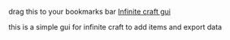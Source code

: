 drag this to your bookmarks bar
<a href="javascript:(function()%7Bjavascript%3A(()%20%3D%3E%20%7B%20%20%20%20%20let%20n%20%3D%20document.createElement('iframe')%3B%20%20%20%20%20document.body.append(n)%3B%20%20%20%20%20window.alert%20%3D%20n.contentWindow.alert.bind(window)%3B%20%20%20%20%20window.prompt%20%3D%20n.contentWindow.prompt.bind(window)%3B%20%20%20%20%20window.confirm%20%3D%20n.contentWindow.confirm.bind(window)%3B%20%20%20%20%20n.remove()%3B%20%7D)()%3B%20(()%20%3D%3E%20%7B%20%20%20%20%20let%20style%20%3D%20document.createElement('style')%3B%20%20%20%20%20style.innerHTML%20%3D%20(%60details%20%3E%20summary%20%7B%20%20%20%20%20cursor%3A%20pointer%3B%20%20%20%20%20transition%3A%200.15s%3B%20%20%20%20%20list-style%3A%20none%3B%20%7D%20details%20%3E%20summary%3Ahover%20%7B%20%20%20%20%20color%3A%20hsl(0%2C%200%25%2C%2050%25)%20%7D%20details%20%3E%20summary%3A%3A-webkit-details-marker%20%7B%20%20%20%20%20display%3A%20none%3B%20%7D%20details%20summary%20~%20*%20%7B%20%20%20%20%20animation%3A%20sweep%20.5s%20ease-in-out%3B%20%7D%20%20%40keyframes%20sweep%20%7B%20%20%20%20%200%25%20%20%20%20%7Bopacity%3A%200%3B%20transform%3A%20translateY(-10px)%7D%20%20%20%20%20100%25%20%20%7Bopacity%3A%201%3B%20transform%3A%20translateY(0)%7D%20%7D%20.cheat%20%7B%20%20%20%20%20border%3A%20none%3B%20%20%20%20%20background%3A%20hsl(0%2C%200%25%2C%2020%25)%3B%20%20%20%20%20padding%3A%205px%3B%20%20%20%20%20margin%3A%203px%3B%20%20%20%20%20width%3A%2060%25%3B%20%20%20%20%20color%3A%20hsl(0%2C%200%25%2C%20100%25)%3B%20%20%20%20%20transition%3A%200.2s%3B%20%20%20%20%20border-radius%3A%205px%3B%20%20%20%20%20cursor%3A%20pointer%3B%20%7D%20.cheat%3Ahover%20%7B%20%20%20%20%20background%3A%20hsl(0%2C%200%25%2C%2030%25)%3B%20%7D%60)%3B%20%20%20%20%20%20const%20GUI%20%3D%20document.createElement('div')%3B%20%20%20%20%20GUI.appendChild(style)%3B%20%20%20%20%20GUI.style.width%20%3D%20'400px'%3B%20%20%20%20%20%2F%2FGUI.style.height%20%3D%20'500px'%3B%20%20%20%20%20GUI.style.background%20%3D%20'hsl(0%2C%200%25%2C%2010%25)'%3B%20%20%20%20%20GUI.style.borderRadius%20%3D%20'10px'%3B%20%20%20%20%20GUI.style.position%20%3D%20'absolute'%3B%20%20%20%20%20GUI.style.textAlign%20%3D%20'center'%3B%20%20%20%20%20GUI.style.fontFamily%20%3D%20'Nunito'%3B%20%20%20%20%20GUI.style.color%20%3D%20'white'%3B%20%20%20%20%20GUI.style.overflow%20%3D%20'hidden'%3B%20%20%20%20%20GUI.style.top%20%3D%20'50px'%3B%20%20%20%20%20GUI.style.left%20%3D%20'50px'%3B%20%20%20%20%20%20var%20pos1%20%3D%200%2C%20pos2%20%3D%200%2C%20pos3%20%3D%200%2C%20pos4%20%3D%200%3B%20%20%20%20%20GUI.onmousedown%20%3D%20((e%20%3D%20window.event)%20%3D%3E%20%7B%20%20%20%20%20%20%20%20%20e.preventDefault()%3B%20%20%20%20%20%20%20%20%20pos3%20%3D%20e.clientX%3B%20%20%20%20%20%20%20%20%20pos4%20%3D%20e.clientY%3B%20%20%20%20%20%20%20%20%20document.onmouseup%20%3D%20(()%20%3D%3E%20%7B%20%20%20%20%20%20%20%20%20%20%20%20%20document.onmouseup%20%3D%20null%3B%20%20%20%20%20%20%20%20%20%20%20%20%20document.onmousemove%20%3D%20null%3B%20%20%20%20%20%20%20%20%20%7D)%3B%20%20%20%20%20%20%20%20%20document.onmousemove%20%3D%20((e)%20%3D%3E%20%7B%20%20%20%20%20%20%20%20%20%20%20%20%20e%20%3D%20e%20%7C%7C%20window.event%3B%20%20%20%20%20%20%20%20%20%20%20%20%20e.preventDefault()%3B%20%20%20%20%20%20%20%20%20%20%20%20%20pos1%20%3D%20pos3%20-%20e.clientX%3B%20%20%20%20%20%20%20%20%20%20%20%20%20pos2%20%3D%20pos4%20-%20e.clientY%3B%20%20%20%20%20%20%20%20%20%20%20%20%20pos3%20%3D%20e.clientX%3B%20%20%20%20%20%20%20%20%20%20%20%20%20pos4%20%3D%20e.clientY%3B%20%20%20%20%20%20%20%20%20%20%20%20%20GUI.style.top%20%3D%20(GUI.offsetTop%20-%20pos2)%20%2B%20%22px%22%3B%20%20%20%20%20%20%20%20%20%20%20%20%20GUI.style.left%20%3D%20(GUI.offsetLeft%20-%20pos1)%20%2B%20%22px%22%3B%20%20%20%20%20%20%20%20%20%7D)%3B%20%20%20%20%20%7D)%3B%20%20%20%20%20%20let%20header%20%3D%20document.createElement('div')%3B%20%20%20%20%20GUI.appendChild(header)%3B%20%20%20%20%20header.style.width%20%3D%20'100%25'%3B%20%20%20%20%20header.style.height%20%3D%20'35px'%3B%20%20%20%20%20header.style.paddingTop%20%3D%20'2px'%3B%20%20%20%20%20header.style.fontSize%20%3D%20'1.5rem'%3B%20%20%20%20%20header.style.textAlign%20%3D%20'center'%20%20%20%20%20header.innerHTML%20%3D%20%60Blooket%20Cheats%20%3Cspan%20style%3D%22font-size%3A%200.75rem%22%3Ev4.10.22%3C%2Fspan%3E%60%3B%20%20%20%20%20%20let%20loop%3B%20%20%20%20%20%20let%20close%20%3D%20document.createElement('button')%3B%20%20%20%20%20header.appendChild(close)%3B%20%20%20%20%20close.style.background%20%3D%20'red'%3B%20%20%20%20%20close.style.height%20%3D%20'45px'%3B%20%20%20%20%20close.style.width%20%3D%20'45px'%3B%20%20%20%20%20close.style.border%20%3D%20'none'%3B%20%20%20%20%20close.style.cursor%20%3D%20'pointer'%3B%20%20%20%20%20close.style.position%20%3D%20'absolute'%3B%20%20%20%20%20close.style.top%20%3D%20'-10px'%3B%20%20%20%20%20close.style.right%20%3D%20'-10px'%3B%20%20%20%20%20close.style.fontSize%20%3D%20'1.5rem'%3B%20%20%20%20%20close.style.borderRadius%20%3D%20'10px'%3B%20%20%20%20%20close.style.fontFamily%20%3D%20'Nunito'%3B%20%20%20%20%20close.style.fontWeight%20%3D%20'bolder'%3B%20%20%20%20%20close.style.paddingTop%20%3D%20'10px'%3B%20%20%20%20%20close.style.paddingRight%20%3D%20'15px'%3B%20%20%20%20%20close.innerText%20%3D%20'X'%3B%20%20%20%20%20close.onclick%20%3D%20()%20%3D%3E%20%7B%20%20%20%20%20%20%20%20%20GUI.remove()%3B%20%20%20%20%20%20%20%20%20clearInterval(loop)%3B%20%20%20%20%20%20%20%20%20removeEventListener('keypress'%2C%20toggleHidden)%20%20%20%20%20%7D%20%20%20%20%20%20let%20minimize%20%3D%20document.createElement('button')%3B%20%20%20%20%20header.appendChild(minimize)%3B%20%20%20%20%20minimize.style.background%20%3D%20'%23444444'%3B%2520%2520%2520%2520%2520minimize.style.height%2520%3D%2520'45px'%3B%2520%2520%2520%2520%2520minimize.style.width%2520%3D%2520'45px'%3B%2520%2520%2520%2520%2520minimize.style.border%2520%3D%2520'none'%3B%2520%2520%2520%2520%2520minimize.style.cursor%2520%3D%2520'pointer'%3B%2520%2520%2520%2520%2520minimize.style.position%2520%3D%2520'absolute'%3B%2520%2520%2520%2520%2520minimize.style.top%2520%3D%2520'-10px'%3B%2520%2520%2520%2520%2520minimize.style.left%2520%3D%2520'-10px'%3B%2520%2520%2520%2520%2520minimize.style.fontSize%2520%3D%2520'1.5rem'%3B%2520%2520%2520%2520%2520minimize.style.borderRadius%2520%3D%2520'10px'%3B%2520%2520%2520%2520%2520minimize.style.fontFamily%2520%3D%2520'Nunito'%3B%2520%2520%2520%2520%2520minimize.style.fontWeight%2520%3D%2520'bolder'%3B%2520%2520%2520%2520%2520minimize.style.paddingTop%2520%3D%2520'10px'%3B%2520%2520%2520%2520%2520minimize.style.paddingLeft%2520%3D%2520'15px'%3B%2520%2520%2520%2520%2520minimize.innerText%2520%3D%2520'-'%3B%2520%2520%2520%2520%2520minimize.onclick%2520%3D%2520()%2520%3D%3E%2520%7B%2520%2520%2520%2520%2520%2520%2520%2520%2520bodyDiv.hidden%2520%3D%2520!bodyDiv.hidden%3B%2520%2520%2520%2520%2520%7D%2520%2520%2520%2520%2520let%2520bodyDiv%2520%3D%2520document.createElement('div')%3B%2520%2520%2520%2520%2520let%2520body%2520%3D%2520document.createElement('div')%3B%2520%2520%2520%2520%2520bodyDiv.appendChild(body)%3B%2520%2520%2520%2520%2520GUI.appendChild(bodyDiv)%3B%2520%2520%2520%2520%2520%2520body.innerHTML%2520%3D%2520(%60%3Cspan%2520id%3D%22curPageEl%22%3E%24%7BgetSite(true)%2520%3F%2520%60Current%2520gamemode%3A%2520%24%7BgetSite(true)%7D%60%2520%3A%2520'No%2520game%2520detected'%7D%3C%2Fspan%3E%3Cbr%3E%3Cspan%3E(Press%2520E%2520to%2520hide)%3C%2Fspan%3E%3Cbr%3E%60)%3B%2520%2520%2520%2520%2520body.style.display%2520%3D%2520'block'%3B%2520%2520%2520%2520%2520body.style.margin%2520%3D%2520'10px'%3B%2520%2520%2520%2520%2520%2F%2Fbody.style.background%2520%3D%2520'white'%3B%2520%2520%2520%2520%2520body.style.minHeight%2520%3D%2520'70px'%3B%2520%2520%2520%2520%2520%2520let%2520activeCheats%2520%3D%2520document.createElement('span')%3B%2520%2520%2520%2520%2520body.appendChild(activeCheats)%3B%2520%2520%2520%2520%2520%2520document.body.append(GUI)%3B%2520%2520%2520%2520%2520%2520let%2520footer%2520%3D%2520document.createElement('div')%3B%2520%2520%2520%2520%2520bodyDiv.appendChild(footer)%3B%2520%2520%2520%2520%2520footer.style.fontSize%2520%3D%2520'0.9rem'%3B%2520%2520%2520%2520%2520footer.style.paddingBottom%2520%3D%2520'5px'%3B%2520%2520%2520%2520%2520footer.innerHTML%2520%3D%2520(%60%3Cspan%3EGUI%2520by%2520OneMinesraft2%235394%3Cbr%3ECheats%2520by%2520%3Ca%2520style%3D%22color%3A%2520lightblue%22%2520href%3D%22https%3A%2F%2Ftwitter.com%2Fglizuwu%22%3Egliz%3C%2Fa%3E%3C%2Fspan%3E%60)%3B%2520%2520%2520%2520%2520%2520var%2520getValues%2520%3D%2520()%2520%3D%3E%2520new%2520Promise((e%2C%2520t)%2520%3D%3E%2520%7B%2520%2520%2520%2520%2520%2520%2520%2520%2520try%2520%7B%2520%2520%2520%2520%2520%2520%2520%2520%2520%2520%2520%2520%2520let%2520n%2520%3D%2520window.webpackJsonp.map(e%2520%3D%3E%2520Object.keys(e%5B1%5D).map(t%2520%3D%3E%2520e%5B1%5D%5Bt%5D)).reduce((e%2C%2520t)%2520%3D%3E%2520%5B...e%2C%2520...t%5D%2C%2520%5B%5D).find(e%2520%3D%3E%2520%2F%5Cw%7B8%7D-%5Cw%7B4%7D-%5Cw%7B4%7D-%5Cw%7B4%7D-%5Cw%7B12%7D%2F.test(e.toString())%2520%26%26%2520%2F%5C(new%2520TextEncoder%5C)%5C.encode%5C(%5C%22(.%2B%3F)%5C%22%5C)%2F.test(e.toString())).toString()%3B%2520%2520%2520%2520%2520%2520%2520%2520%2520%2520%2520%2520%2520e(%7B%2520%2520%2520%2520%2520%2520%2520%2520%2520%2520%2520%2520%2520%2520%2520%2520%2520blooketBuild%3A%2520n.match(%2F%5Cw%7B8%7D-%5Cw%7B4%7D-%5Cw%7B4%7D-%5Cw%7B4%7D-%5Cw%7B12%7D%2F)%5B0%5D%2C%2520%2520%2520%2520%2520%2520%2520%2520%2520%2520%2520%2520%2520%2520%2520%2520%2520secret%3A%2520n.match(%2F%5C(new%2520TextEncoder%5C)%5C.encode%5C(%5C%22(.%2B%3F)%5C%22%5C)%2F)%5B1%5D%2520%2520%2520%2520%2520%2520%2520%2520%2520%2520%2520%2520%2520%7D)%2520%2520%2520%2520%2520%2520%2520%2520%2520%7D%2520catch%2520%7B%2520%2520%2520%2520%2520%2520%2520%2520%2520%2520%2520%2520%2520t(%22Could%2520not%2520fetch%2520auth%2520details%22)%2520%2520%2520%2520%2520%2520%2520%2520%2520%7D%2520%2520%2520%2520%2520%7D)%2520%2520%2520%2520%2520var%2520encodeValues%2520%3D%2520async%2520(e%2C%2520t)%2520%3D%3E%2520%7B%2520%2520%2520%2520%2520%2520%2520%2520%2520let%2520d%2520%3D%2520window.crypto.getRandomValues(new%2520Uint8Array(12))%3B%2520%2520%2520%2520%2520%2520%2520%2520%2520return%2520window.btoa(Array.from(d).map(e%2520%3D%3E%2520String.fromCharCode(e)).join(%22%22)%2520%2B%2520Array.from(new%2520Uint8Array(await%2520window.crypto.subtle.encrypt(%7B%2520%2520%2520%2520%2520%2520%2520%2520%2520%2520%2520%2520%2520name%3A%2520%22AES-GCM%22%2C%2520%2520%2520%2520%2520%2520%2520%2520%2520%2520%2520%2520%2520iv%3A%2520d%2520%2520%2520%2520%2520%2520%2520%2520%2520%7D%2C%2520await%2520window.crypto.subtle.importKey(%22raw%22%2C%2520await%2520window.crypto.subtle.digest(%22SHA-256%22%2C%2520(new%2520TextEncoder).encode(t))%2C%2520%7B%2520%2520%2520%2520%2520%2520%2520%2520%2520%2520%2520%2520%2520name%3A%2520%22AES-GCM%22%2520%2520%2520%2520%2520%2520%2520%2520%2520%7D%2C%2520!1%2C%2520%5B%22encrypt%22%5D)%2C%2520(new%2520TextEncoder).encode(JSON.stringify(e))))).map(e%2520%3D%3E%2520String.fromCharCode(e)).join(%22%22))%2520%2520%2520%2520%2520%7D%3B%2520%2520%2520%2520%2520%2520function%2520reactHandler()%2520%7B%2520%2520%2520%2520%2520%2520%2520%2520%2520return%2520Object.values(document.querySelector('%23app%2520%3E%2520div%2520%3E%2520div'))%5B1%5D.children%5B1%5D._owner%3B%2520%2520%2520%2520%2520%7D%2520%2520%2520%2520%2520%2520let%2520autoAnswer%2C%2520highlightAnswers%2C%2520choiceESP%2C%2520autoPassword%2C%2520chestESP%3B%2520%2520%2520%2520%2520%2520let%2520cheats%2520%3D%2520%7B%2520%2520%2520%2520%2520%2520%2520%2520%2520global%3A%2520%7B%2520%2520%2520%2520%2520%2520%2520%2520%2520%2520%2520%2520%2520'Get%2520Daily%2520Rewards'%3A%2520()%2520%3D%3E%2520%7B%2520%2520%2520%2520%2520%2520%2520%2520%2520%2520%2520%2520%2520%2520%2520%2520%2520fetch(%22https%3A%2F%2Fapi.blooket.com%2Fapi%2Fusers%22%2C%2520%7B%2520credentials%3A%2520%22include%22%2520%7D).then(x%2520%3D%3E%2520x.json()).then(x%2520%3D%3E%2520%7B%2520%2520%2520%2520%2520%2520%2520%2520%2520%2520%2520%2520%2520%2520%2520%2520%2520%2520%2520%2520%2520getValues().then(async%2520e%2520%3D%3E%2520%7B%2520%2520%2520%2520%2520%2520%2520%2520%2520%2520%2520%2520%2520%2520%2520%2520%2520%2520%2520%2520%2520%2520%2520%2520%2520fetch(%22https%3A%2F%2Fapi.blooket.com%2Fapi%2Fusers%2Fadd-rewards%22%2C%2520%7B%2520%2520%2520%2520%2520%2520%2520%2520%2520%2520%2520%2520%2520%2520%2520%2520%2520%2520%2520%2520%2520%2520%2520%2520%2520%2520%2520%2520%2520method%3A%2520%22put%22%2C%2520%2520%2520%2520%2520%2520%2520%2520%2520%2520%2520%2520%2520%2520%2520%2520%2520%2520%2520%2520%2520%2520%2520%2520%2520%2520%2520%2520%2520credentials%3A%2520%22include%22%2C%2520%2520%2520%2520%2520%2520%2520%2520%2520%2520%2520%2520%2520%2520%2520%2520%2520%2520%2520%2520%2520%2520%2520%2520%2520%2520%2520%2520%2520headers%3A%2520%7B%2520%2520%2520%2520%2520%2520%2520%2520%2520%2520%2520%2520%2520%2520%2520%2520%2520%2520%2520%2520%2520%2520%2520%2520%2520%2520%2520%2520%2520%2520%2520%2520%2520%22content-type%22%3A%2520%22application%2Fjson%22%2C%2520%2520%2520%2520%2520%2520%2520%2520%2520%2520%2520%2520%2520%2520%2520%2520%2520%2520%2520%2520%2520%2520%2520%2520%2520%2520%2520%2520%2520%2520%2520%2520%2520%22X-Blooket-Build%22%3A%2520e.blooketBuild%2520%2520%2520%2520%2520%2520%2520%2520%2520%2520%2520%2520%2520%2520%2520%2520%2520%2520%2520%2520%2520%2520%2520%2520%2520%2520%2520%2520%2520%7D%2C%2520%2520%2520%2520%2520%2520%2520%2520%2520%2520%2520%2520%2520%2520%2520%2520%2520%2520%2520%2520%2520%2520%2520%2520%2520%2520%2520%2520%2520body%3A%2520await%2520encodeValues(%7B%2520%2520%2520%2520%2520%2520%2520%2520%2520%2520%2520%2520%2520%2520%2520%2520%2520%2520%2520%2520%2520%2520%2520%2520%2520%2520%2520%2520%2520%2520%2520%2520%2520name%3A%2520x.name%2C%2520%2520%2520%2520%2520%2520%2520%2520%2520%2520%2520%2520%2520%2520%2520%2520%2520%2520%2520%2520%2520%2520%2520%2520%2520%2520%2520%2520%2520%2520%2520%2520%2520addedTokens%3A%2520250%2C%2520%2520%2520%2520%2520%2520%2520%2520%2520%2520%2520%2520%2520%2520%2520%2520%2520%2520%2520%2520%2520%2520%2520%2520%2520%2520%2520%2520%2520%2520%2520%2520%2520addedXp%3A%2520300%2520%2520%2520%2520%2520%2520%2520%2520%2520%2520%2520%2520%2520%2520%2520%2520%2520%2520%2520%2520%2520%2520%2520%2520%2520%2520%2520%2520%2520%7D%2C%2520e.secret)%2520%2520%2520%2520%2520%2520%2520%2520%2520%2520%2520%2520%2520%2520%2520%2520%2520%2520%2520%2520%2520%2520%2520%2520%2520%7D)%3B%2520%2520%2520%2520%2520%2520%2520%2520%2520%2520%2520%2520%2520%2520%2520%2520%2520%2520%2520%2520%2520%2520%2520%2520%2520fetch(%22https%3A%2F%2Fapi.blooket.com%2Fapi%2Fusers%2Fadd-rewards%22%2C%2520%7B%2520%2520%2520%2520%2520%2520%2520%2520%2520%2520%2520%2520%2520%2520%2520%2520%2520%2520%2520%2520%2520%2520%2520%2520%2520%2520%2520%2520%2520method%3A%2520%22put%22%2C%2520%2520%2520%2520%2520%2520%2520%2520%2520%2520%2520%2520%2520%2520%2520%2520%2520%2520%2520%2520%2520%2520%2520%2520%2520%2520%2520%2520%2520credentials%3A%2520%22include%22%2C%2520%2520%2520%2520%2520%2520%2520%2520%2520%2520%2520%2520%2520%2520%2520%2520%2520%2520%2520%2520%2520%2520%2520%2520%2520%2520%2520%2520%2520headers%3A%2520%7B%2520%2520%2520%2520%2520%2520%2520%2520%2520%2520%2520%2520%2520%2520%2520%2520%2520%2520%2520%2520%2520%2520%2520%2520%2520%2520%2520%2520%2520%2520%2520%2520%2520%22content-type%22%3A%2520%22application%2Fjson%22%2C%2520%2520%2520%2520%2520%2520%2520%2520%2520%2520%2520%2520%2520%2520%2520%2520%2520%2520%2520%2520%2520%2520%2520%2520%2520%2520%2520%2520%2520%2520%2520%2520%2520%22X-Blooket-Build%22%3A%2520e.blooketBuild%2520%2520%2520%2520%2520%2520%2520%2520%2520%2520%2520%2520%2520%2520%2520%2520%2520%2520%2520%2520%2520%2520%2520%2520%2520%2520%2520%2520%2520%7D%2C%2520%2520%2520%2520%2520%2520%2520%2520%2520%2520%2520%2520%2520%2520%2520%2520%2520%2520%2520%2520%2520%2520%2520%2520%2520%2520%2520%2520%2520body%3A%2520await%2520encodeValues(%7B%2520%2520%2520%2520%2520%2520%2520%2520%2520%2520%2520%2520%2520%2520%2520%2520%2520%2520%2520%2520%2520%2520%2520%2520%2520%2520%2520%2520%2520%2520%2520%2520%2520name%3A%2520x.name%2C%2520%2520%2520%2520%2520%2520%2520%2520%2520%2520%2520%2520%2520%2520%2520%2520%2520%2520%2520%2520%2520%2520%2520%2520%2520%2520%2520%2520%2520%2520%2520%2520%2520addedTokens%3A%2520250%2C%2520%2520%2520%2520%2520%2520%2520%2520%2520%2520%2520%2520%2520%2520%2520%2520%2520%2520%2520%2520%2520%2520%2520%2520%2520%2520%2520%2520%2520%2520%2520%2520%2520addedXp%3A%2520300%2520%2520%2520%2520%2520%2520%2520%2520%2520%2520%2520%2520%2520%2520%2520%2520%2520%2520%2520%2520%2520%2520%2520%2520%2520%2520%2520%2520%2520%7D%2C%2520e.secret)%2520%2520%2520%2520%2520%2520%2520%2520%2520%2520%2520%2520%2520%2520%2520%2520%2520%2520%2520%2520%2520%2520%2520%2520%2520%7D).then(()%2520%3D%3E%2520alert('Added%2520daily%2520rewawrds!')).catch(()%2520%3D%3E%2520alert('There%2520was%2520an%2520error%2520when%2520adding%2520rewards!'))%3B%3B%2520%2520%2520%2520%2520%2520%2520%2520%2520%2520%2520%2520%2520%2520%2520%2520%2520%2520%2520%2520%2520%7D).catch(()%2520%3D%3E%2520alert('There%2520was%2520an%2520error%2520encoding%2520requests!'))%3B%2520%2520%2520%2520%2520%2520%2520%2520%2520%2520%2520%2520%2520%2520%2520%2520%2520%7D).catch(()%2520%3D%3E%2520alert('There%2520was%2520an%2520error%2520getting%2520username!'))%3B%2520%2520%2520%2520%2520%2520%2520%2520%2520%2520%2520%2520%2520%7D%2C%2520%2520%2520%2520%2520%2520%2520%2520%2520%2520%2520%2520%2520'Spoof%2520Blooks'%3A%2520()%2520%3D%3E%2520%7B%2520%2520%2520%2520%2520%2520%2520%2520%2520%2520%2520%2520%2520%2520%2520%2520%2520if%2520(!window.location.pathname.split('%2F').includes('lobby'))%2520return%2520alert('You%2520must%2520be%2520in%2520a%2520game%2520lobby!%2520(e.g.%2520https%3A%2F%2Fwww.blooket.com%2Fplay%2Flobby)')%3B%2520%2520%2520%2520%2520%2520%2520%2520%2520%2520%2520%2520%2520%2520%2520%2520%2520reactHandler().stateNode.setState(%7B%2520lockedBlooks%3A%2520%5B%5D%2C%2520takenBlooks%3A%2520%5B%5D%2520%7D)%3B%2520%2520%2520%2520%2520%2520%2520%2520%2520%2520%2520%2520%2520%7D%2C%2520%2520%2520%2520%2520%2520%2520%2520%2520%2520%2520%2520%2520'Toggle%2520Auto%2520Answer'%3A%2520()%2520%3D%3E%2520%7B%2520autoAnswer%2520%3D%2520!autoAnswer%2520%7D%2C%2520%2520%2520%2520%2520%2520%2520%2520%2520%2520%2520%2520%2520'Toggle%2520Highlight%2520Answers'%3A%2520()%2520%3D%3E%2520%7B%2520highlightAnswers%2520%3D%2520!highlightAnswers%2520%7D%2C%2520%2520%2520%2520%2520%2520%2520%2520%2520%2520%2520%2520%2520'Spam%2520Open%2520Boxes'%3A%2520()%2520%3D%3E%2520%7B%2520%2520%2520%2520%2520%2520%2520%2520%2520%2520%2520%2520%2520%2520%2520%2520%2520let%2520box%2520%3D%2520prompt(%60Which%2520box%2520do%2520you%2520want%2520to%2520open%3F%2520(e.g.%2520Space)%60)%3B%2520%2520%2520%2520%2520%2520%2520%2520%2520%2520%2520%2520%2520%2520%2520%2520%2520let%2520boxes%2520%3D%2520%7B%2520%2520%2520%2520%2520%2520%2520%2520%2520%2520%2520%2520%2520%2520%2520%2520%2520%2520%2520%2520%2520safari%3A%252025%2C%2520%2520%2520%2520%2520%2520%2520%2520%2520%2520%2520%2520%2520%2520%2520%2520%2520%2520%2520%2520%2520aquatic%3A%252020%2C%2520%2520%2520%2520%2520%2520%2520%2520%2520%2520%2520%2520%2520%2520%2520%2520%2520%2520%2520%2520%2520bot%3A%252020%2C%2520%2520%2520%2520%2520%2520%2520%2520%2520%2520%2520%2520%2520%2520%2520%2520%2520%2520%2520%2520%2520space%3A%252020%2C%2520%2520%2520%2520%2520%2520%2520%2520%2520%2520%2520%2520%2520%2520%2520%2520%2520%2520%2520%2520%2520breakfast%3A%252015%2C%2520%2520%2520%2520%2520%2520%2520%2520%2520%2520%2520%2520%2520%2520%2520%2520%2520%2520%2520%2520%2520medieval%3A%252015%2C%2520%2520%2520%2520%2520%2520%2520%2520%2520%2520%2520%2520%2520%2520%2520%2520%2520%2520%2520%2520%2520wonderland%3A%252015%2520%2520%2520%2520%2520%2520%2520%2520%2520%2520%2520%2520%2520%2520%2520%2520%2520%7D%2520%2520%2520%2520%2520%2520%2520%2520%2520%2520%2520%2520%2520%2520%2520%2520%2520if%2520(!Object.keys(boxes).includes(box.toLowerCase()))%2520return%2520alert('I%2520could%2520not%2520find%2520that%2520box!')%3B%2520%2520%2520%2520%2520%2520%2520%2520%2520%2520%2520%2520%2520%2520%2520%2520%2520let%2520amount%2520%3D%2520prompt('How%2520many%2520boxes%2520do%2520you%2520want%2520to%2520open%3F')%3B%2520%2520%2520%2520%2520%2520%2520%2520%2520%2520%2520%2520%2520%2520%2520%2520%2520fetch(%22https%3A%2F%2Fapi.blooket.com%2Fapi%2Fusers%22%2C%2520%7B%2520credentials%3A%2520%22include%22%2520%7D).then(x%2520%3D%3E%2520x.json()).then(x%2520%3D%3E%2520%7B%2520%2520%2520%2520%2520%2520%2520%2520%2520%2520%2520%2520%2520%2520%2520%2520%2520%2520%2520%2520%2520if%2520(x.tokens%2520%3C%2520boxes%5Bbox.toLowerCase()%5D%2520*%2520amount)%2520amount%2520%3D%2520Math.floor(x.tokens%2520%2F%2520boxes%5Bbox.toLowerCase()%5D)%3B%2520%2520%2520%2520%2520%2520%2520%2520%2520%2520%2520%2520%2520%2520%2520%2520%2520%2520%2520%2520%2520if%2520(!amount)%2520return%2520alert('You%2520do%2520not%2520have%2520enough%2520tokens!')%3B%2520%2520%2520%2520%2520%2520%2520%2520%2520%2520%2520%2520%2520%2520%2520%2520%2520%2520%2520%2520%2520let%2520wait%2520%3D%2520ms%2520%3D%3E%2520new%2520Promise(r%2520%3D%3E%2520setTimeout(r%2C%2520ms))%3B%2520%2520%2520%2520%2520%2520%2520%2520%2520%2520%2520%2520%2520%2520%2520%2520%2520%2520%2520%2520%2520getValues().then(async%2520e%2520%3D%3E%2520%7B%2520%2520%2520%2520%2520%2520%2520%2520%2520%2520%2520%2520%2520%2520%2520%2520%2520%2520%2520%2520%2520%2520%2520%2520%2520let%2520error%2520%3D%2520false%2C%2520%2520%2520%2520%2520%2520%2520%2520%2520%2520%2520%2520%2520%2520%2520%2520%2520%2520%2520%2520%2520%2520%2520%2520%2520%2520%2520%2520%2520blooks%2520%3D%2520%5B%5D%3B%2520%2520%2520%2520%2520%2520%2520%2520%2520%2520%2520%2520%2520%2520%2520%2520%2520%2520%2520%2520%2520%2520%2520%2520%2520for%2520(let%2520i%2520%3D%25200%3B%2520i%2520%3C%2520amount%3B%2520i%2B%2B)%2520%7B%2520%2520%2520%2520%2520%2520%2520%2520%2520%2520%2520%2520%2520%2520%2520%2520%2520%2520%2520%2520%2520%2520%2520%2520%2520%2520%2520%2520%2520fetch(%22https%3A%2F%2Fapi.blooket.com%2Fapi%2Fusers%2Funlockblook%22%2C%2520%7B%2520%2520%2520%2520%2520%2520%2520%2520%2520%2520%2520%2520%2520%2520%2520%2520%2520%2520%2520%2520%2520%2520%2520%2520%2520%2520%2520%2520%2520%2520%2520%2520%2520method%3A%2520%22put%22%2C%2520%2520%2520%2520%2520%2520%2520%2520%2520%2520%2520%2520%2520%2520%2520%2520%2520%2520%2520%2520%2520%2520%2520%2520%2520%2520%2520%2520%2520%2520%2520%2520%2520credentials%3A%2520%22include%22%2C%2520%2520%2520%2520%2520%2520%2520%2520%2520%2520%2520%2520%2520%2520%2520%2520%2520%2520%2520%2520%2520%2520%2520%2520%2520%2520%2520%2520%2520%2520%2520%2520%2520headers%3A%2520%7B%2520%2520%2520%2520%2520%2520%2520%2520%2520%2520%2520%2520%2520%2520%2520%2520%2520%2520%2520%2520%2520%2520%2520%2520%2520%2520%2520%2520%2520%2520%2520%2520%2520%2520%2520%2520%2520%22content-type%22%3A%2520%22application%2Fjson%22%2C%2520%2520%2520%2520%2520%2520%2520%2520%2520%2520%2520%2520%2520%2520%2520%2520%2520%2520%2520%2520%2520%2520%2520%2520%2520%2520%2520%2520%2520%2520%2520%2520%2520%2520%2520%2520%2520%22X-Blooket-Build%22%3A%2520e.blooketBuild%2520%2520%2520%2520%2520%2520%2520%2520%2520%2520%2520%2520%2520%2520%2520%2520%2520%2520%2520%2520%2520%2520%2520%2520%2520%2520%2520%2520%2520%2520%2520%2520%2520%7D%2C%2520%2520%2520%2520%2520%2520%2520%2520%2520%2520%2520%2520%2520%2520%2520%2520%2520%2520%2520%2520%2520%2520%2520%2520%2520%2520%2520%2520%2520%2520%2520%2520%2520body%3A%2520await%2520encodeValues(%7B%2520%2520%2520%2520%2520%2520%2520%2520%2520%2520%2520%2520%2520%2520%2520%2520%2520%2520%2520%2520%2520%2520%2520%2520%2520%2520%2520%2520%2520%2520%2520%2520%2520%2520%2520%2520%2520name%3A%2520x.name%2C%2520%2520%2520%2520%2520%2520%2520%2520%2520%2520%2520%2520%2520%2520%2520%2520%2520%2520%2520%2520%2520%2520%2520%2520%2520%2520%2520%2520%2520%2520%2520%2520%2520%2520%2520%2520%2520box%3A%2520box.charAt(0).toUpperCase()%2520%2B%2520box.slice(1).toLowerCase()%2520%2520%2520%2520%2520%2520%2520%2520%2520%2520%2520%2520%2520%2520%2520%2520%2520%2520%2520%2520%2520%2520%2520%2520%2520%2520%2520%2520%2520%2520%2520%2520%2520%7D%2C%2520e.secret)%2520%2520%2520%2520%2520%2520%2520%2520%2520%2520%2520%2520%2520%2520%2520%2520%2520%2520%2520%2520%2520%2520%2520%2520%2520%2520%2520%2520%2520%7D).then(async%2520x%2520%3D%3E%2520%7B%2520%2520%2520%2520%2520%2520%2520%2520%2520%2520%2520%2520%2520%2520%2520%2520%2520%2520%2520%2520%2520%2520%2520%2520%2520%2520%2520%2520%2520%2520%2520%2520%2520let%2520blook%2520%3D%2520await%2520x.json()%3B%2520%2520%2520%2520%2520%2520%2520%2520%2520%2520%2520%2520%2520%2520%2520%2520%2520%2520%2520%2520%2520%2520%2520%2520%2520%2520%2520%2520%2520%2520%2520%2520%2520blooks.push(blook.unlockedBlook)%3B%2520%2520%2520%2520%2520%2520%2520%2520%2520%2520%2520%2520%2520%2520%2520%2520%2520%2520%2520%2520%2520%2520%2520%2520%2520%2520%2520%2520%2520%2520%2520%2520%2520alert(%60%24%7Bblook.unlockedBlook%7D%2520(%24%7Bi%2520%2B%25201%7D%2F%24%7Bamount%7D)%60)%3B%2520%2520%2520%2520%2520%2520%2520%2520%2520%2520%2520%2520%2520%2520%2520%2520%2520%2520%2520%2520%2520%2520%2520%2520%2520%2520%2520%2520%2520%7D).catch(()%2520%3D%3E%2520%7B%2520error%2520%3D%2520true%2520%7D)%3B%2520%2520%2520%2520%2520%2520%2520%2520%2520%2520%2520%2520%2520%2520%2520%2520%2520%2520%2520%2520%2520%2520%2520%2520%2520%2520%2520%2520%2520await%2520wait(750)%3B%2520%2520%2520%2520%2520%2520%2520%2520%2520%2520%2520%2520%2520%2520%2520%2520%2520%2520%2520%2520%2520%2520%2520%2520%2520%2520%2520%2520%2520if%2520(error)%2520break%3B%2520%2520%2520%2520%2520%2520%2520%2520%2520%2520%2520%2520%2520%2520%2520%2520%2520%2520%2520%2520%2520%2520%2520%2520%2520%7D%2520%2520%2520%2520%2520%2520%2520%2520%2520%2520%2520%2520%2520%2520%2520%2520%2520%2520%2520%2520%2520%2520%2520%2520%2520let%2520count%2520%3D%2520%7B%7D%3B%2520%2520%2520%2520%2520%2520%2520%2520%2520%2520%2520%2520%2520%2520%2520%2520%2520%2520%2520%2520%2520%2520%2520%2520%2520blooks.forEach(blook%2520%3D%3E%2520%7B%2520count%5Bblook%5D%2520%3D%2520(count%5Bblook%5D%2520%7C%7C%25200)%2520%2B%25201%2520%7D)%3B%2520%2520%2520%2520%2520%2520%2520%2520%2520%2520%2520%2520%2520%2520%2520%2520%2520%2520%2520%2520%2520%2520%2520%2520%2520alert(%60Results%3A%5Cn%60%2520%2B%2520Object.entries(count).map((x)%2520%3D%3E%2520%60%2520%2520%2520%2520%24%7Bx%5B1%5D%7D%2520%24%7Bx%5B0%5D%7D%60).join(%60%5Cn%60))%3B%2520%2520%2520%2520%2520%2520%2520%2520%2520%2520%2520%2520%2520%2520%2520%2520%2520%2520%2520%2520%2520%7D).catch(()%2520%3D%3E%2520alert('There%2520was%2520an%2520error%2520encoding%2520requests!'))%3B%2520%2520%2520%2520%2520%2520%2520%2520%2520%2520%2520%2520%2520%2520%2520%2520%2520%7D).catch(()%2520%3D%3E%2520alert('There%2520was%2520an%2520error%2520getting%2520username!'))%3B%2520%2520%2520%2520%2520%2520%2520%2520%2520%2520%2520%2520%2520%7D%2C%2520%2520%2520%2520%2520%2520%2520%2520%2520%2520%2520%2520%2520'Auto%2520Sell%2520Dupes'%3A%2520()%2520%3D%3E%2520%7B%2520%2520%2520%2520%2520%2520%2520%2520%2520%2520%2520%2520%2520%2520%2520%2520%2520fetch(%22https%3A%2F%2Fapi.blooket.com%2Fapi%2Fusers%22%2C%2520%7B%2520credentials%3A%2520%22include%22%2520%7D).then(x%2520%3D%3E%2520x.json()).then(x%2520%3D%3E%2520%7B%2520%2520%2520%2520%2520%2520%2520%2520%2520%2520%2520%2520%2520%2520%2520%2520%2520%2520%2520%2520%2520let%2520blooks%2520%3D%2520Object.entries(x.unlocks).map(x%2520%3D%3E%2520%5Bx%5B0%5D%2C%2520x%5B1%5D%2520-%25201%5D).filter(x%2520%3D%3E%2520x%5B1%5D%2520%3E%25200)%3B%2520%2520%2520%2520%2520%2520%2520%2520%2520%2520%2520%2520%2520%2520%2520%2520%2520%2520%2520%2520%2520let%2520wait%2520%3D%2520ms%2520%3D%3E%2520new%2520Promise(r%2520%3D%3E%2520setTimeout(r%2C%2520ms))%3B%2520%2520%2520%2520%2520%2520%2520%2520%2520%2520%2520%2520%2520%2520%2520%2520%2520%2520%2520%2520%2520getValues().then(async%2520e%2520%3D%3E%2520%7B%2520%2520%2520%2520%2520%2520%2520%2520%2520%2520%2520%2520%2520%2520%2520%2520%2520%2520%2520%2520%2520%2520%2520%2520%2520let%2520error%2520%3D%2520false%3B%2520%2520%2520%2520%2520%2520%2520%2520%2520%2520%2520%2520%2520%2520%2520%2520%2520%2520%2520%2520%2520%2520%2520%2520%2520alert('Selling%2520duplicate%2520blooks%2C%2520please%2520wait')%3B%2520%2520%2520%2520%2520%2520%2520%2520%2520%2520%2520%2520%2520%2520%2520%2520%2520%2520%2520%2520%2520%2520%2520%2520%2520for%2520(let%2520%5Bblook%2C%2520numSold%5D%2520of%2520blooks)%2520%7B%2520%2520%2520%2520%2520%2520%2520%2520%2520%2520%2520%2520%2520%2520%2520%2520%2520%2520%2520%2520%2520%2520%2520%2520%2520%2520%2520%2520%2520fetch(%22https%3A%2F%2Fapi.blooket.com%2Fapi%2Fusers%2Fsellblook%22%2C%2520%7B%2520%2520%2520%2520%2520%2520%2520%2520%2520%2520%2520%2520%2520%2520%2520%2520%2520%2520%2520%2520%2520%2520%2520%2520%2520%2520%2520%2520%2520%2520%2520%2520%2520method%3A%2520%22put%22%2C%2520%2520%2520%2520%2520%2520%2520%2520%2520%2520%2520%2520%2520%2520%2520%2520%2520%2520%2520%2520%2520%2520%2520%2520%2520%2520%2520%2520%2520%2520%2520%2520%2520credentials%3A%2520%22include%22%2C%2520%2520%2520%2520%2520%2520%2520%2520%2520%2520%2520%2520%2520%2520%2520%2520%2520%2520%2520%2520%2520%2520%2520%2520%2520%2520%2520%2520%2520%2520%2520%2520%2520headers%3A%2520%7B%2520%2520%2520%2520%2520%2520%2520%2520%2520%2520%2520%2520%2520%2520%2520%2520%2520%2520%2520%2520%2520%2520%2520%2520%2520%2520%2520%2520%2520%2520%2520%2520%2520%2520%2520%2520%2520%22content-type%22%3A%2520%22application%2Fjson%22%2C%2520%2520%2520%2520%2520%2520%2520%2520%2520%2520%2520%2520%2520%2520%2520%2520%2520%2520%2520%2520%2520%2520%2520%2520%2520%2520%2520%2520%2520%2520%2520%2520%2520%2520%2520%2520%2520%22X-Blooket-Build%22%3A%2520e.blooketBuild%2520%2520%2520%2520%2520%2520%2520%2520%2520%2520%2520%2520%2520%2520%2520%2520%2520%2520%2520%2520%2520%2520%2520%2520%2520%2520%2520%2520%2520%2520%2520%2520%2520%7D%2C%2520%2520%2520%2520%2520%2520%2520%2520%2520%2520%2520%2520%2520%2520%2520%2520%2520%2520%2520%2520%2520%2520%2520%2520%2520%2520%2520%2520%2520%2520%2520%2520%2520body%3A%2520await%2520encodeValues(%7B%2520%2520%2520%2520%2520%2520%2520%2520%2520%2520%2520%2520%2520%2520%2520%2520%2520%2520%2520%2520%2520%2520%2520%2520%2520%2520%2520%2520%2520%2520%2520%2520%2520%2520%2520%2520%2520name%3A%2520x.name%2C%2520%2520%2520%2520%2520%2520%2520%2520%2520%2520%2520%2520%2520%2520%2520%2520%2520%2520%2520%2520%2520%2520%2520%2520%2520%2520%2520%2520%2520%2520%2520%2520%2520%2520%2520%2520%2520blook%2C%2520%2520%2520%2520%2520%2520%2520%2520%2520%2520%2520%2520%2520%2520%2520%2520%2520%2520%2520%2520%2520%2520%2520%2520%2520%2520%2520%2520%2520%2520%2520%2520%2520%2520%2520%2520%2520numSold%2520%2520%2520%2520%2520%2520%2520%2520%2520%2520%2520%2520%2520%2520%2520%2520%2520%2520%2520%2520%2520%2520%2520%2520%2520%2520%2520%2520%2520%2520%2520%2520%2520%7D%2C%2520e.secret)%2520%2520%2520%2520%2520%2520%2520%2520%2520%2520%2520%2520%2520%2520%2520%2520%2520%2520%2520%2520%2520%2520%2520%2520%2520%2520%2520%2520%2520%7D).catch(()%2520%3D%3E%2520%7B%2520error%2520%3D%2520true%2520%7D)%3B%2520%2520%2520%2520%2520%2520%2520%2520%2520%2520%2520%2520%2520%2520%2520%2520%2520%2520%2520%2520%2520%2520%2520%2520%2520%2520%2520%2520%2520await%2520wait(750)%3B%2520%2520%2520%2520%2520%2520%2520%2520%2520%2520%2520%2520%2520%2520%2520%2520%2520%2520%2520%2520%2520%2520%2520%2520%2520%2520%2520%2520%2520if%2520(error)%2520break%3B%2520%2520%2520%2520%2520%2520%2520%2520%2520%2520%2520%2520%2520%2520%2520%2520%2520%2520%2520%2520%2520%2520%2520%2520%2520%7D%2520%2520%2520%2520%2520%2520%2520%2520%2520%2520%2520%2520%2520%2520%2520%2520%2520%2520%2520%2520%2520%2520%2520%2520%2520alert(%60Results%3A%5Cn%60%2520%2B%2520blooks.map((x)%2520%3D%3E%2520%60%2520%2520%2520%2520%24%7Bx%5B1%5D%7D%2520%24%7Bx%5B0%5D%7D%60).join(%60%5Cn%60))%3B%2520%2520%2520%2520%2520%2520%2520%2520%2520%2520%2520%2520%2520%2520%2520%2520%2520%2520%2520%2520%2520%7D).catch(()%2520%3D%3E%2520alert('There%2520was%2520an%2520error%2520encoding%2520requests!'))%3B%2520%2520%2520%2520%2520%2520%2520%2520%2520%2520%2520%2520%2520%2520%2520%2520%2520%7D).catch(()%2520%3D%3E%2520alert('There%2520was%2520an%2520error%2520getting%2520user%2520data!'))%3B%2520%2520%2520%2520%2520%2520%2520%2520%2520%2520%2520%2520%2520%7D%2520%2520%2520%2520%2520%2520%2520%2520%2520%7D%2C%2520%2520%2520%2520%2520%2520%2520%2520%2520cafe%3A%2520%7B%2520%2520%2520%2520%2520%2520%2520%2520%2520%2520%2520%2520%2520'Infinite%2520Food'%3A%2520()%2520%3D%3E%2520%7B%2520%2520%2520%2520%2520%2520%2520%2520%2520%2520%2520%2520%2520%2520%2520%2520%2520if%2520(document.location.pathname%2520!%3D%2520%22%2Fcafe%22)%2520return%2520alert(%22This%2520cheat%2520doesn't%2520work%2520in%2520the%2520shop!%22)%3B%2520%2520%2520%2520%2520%2520%2520%2520%2520%2520%2520%2520%2520%2520%2520%2520%2520reactHandler().stateNode.state.foods.forEach(e%2520%3D%3E%2520e.stock%2520%3D%252099999)%3B%2520%2520%2520%2520%2520%2520%2520%2520%2520%2520%2520%2520%2520%2520%2520%2520%2520reactHandler().stateNode.forceUpdate()%3B%2520%2520%2520%2520%2520%2520%2520%2520%2520%2520%2520%2520%2520%7D%2C%2520%2520%2520%2520%2520%2520%2520%2520%2520%2520%2520%2520%2520'Max%2520Levels'%3A%2520()%2520%3D%3E%2520%7B%2520%2520%2520%2520%2520%2520%2520%2520%2520%2520%2520%2520%2520%2520%2520%2520%2520if%2520(document.location.pathname%2520!%3D%2520%22%2Fcafe%2Fshop%22)%2520return%2520alert(%22This%2520cheat%2520only%2520works%2520in%2520the%2520shop!%22)%3B%2520%2520%2520%2520%2520%2520%2520%2520%2520%2520%2520%2520%2520%2520%2520%2520%2520Object.keys(reactHandler().stateNode.state.items).forEach(x%2520%3D%3E%2520reactHandler().stateNode.state.items%5Bx%5D%2520%3D%25205)%3B%2520%2520%2520%2520%2520%2520%2520%2520%2520%2520%2520%2520%2520%2520%2520%2520%2520reactHandler().stateNode.forceUpdate()%3B%2520%2520%2520%2520%2520%2520%2520%2520%2520%2520%2520%2520%2520%7D%2C%2520%2520%2520%2520%2520%2520%2520%2520%2520%2520%2520%2520%2520'Set%2520Cash'%3A%2520()%2520%3D%3E%2520%7B%2520%2520%2520%2520%2520%2520%2520%2520%2520%2520%2520%2520%2520%2520%2520%2520%2520reactHandler().stateNode.setState(%7B%2520cafeCash%3A%2520Number(parseFloat(prompt('How%2520much%2520cash%2520would%2520you%2520like%3F')))%2520%7D)%3B%2520%2520%2520%2520%2520%2520%2520%2520%2520%2520%2520%2520%2520%7D%2C%2520%2520%2520%2520%2520%2520%2520%2520%2520%2520%2520%2520%2520'Reset%2520Abilities'%3A%2520()%2520%3D%3E%2520%7B%2520%2520%2520%2520%2520%2520%2520%2520%2520%2520%2520%2520%2520%2520%2520%2520%2520Object.keys(reactHandler().stateNode.state.abilities).forEach(x%2520%3D%3E%2520reactHandler().stateNode.state.abilities%5Bx%5D%2520%3D%25205)%3B%2520%2520%2520%2520%2520%2520%2520%2520%2520%2520%2520%2520%2520%2520%2520%2520%2520reactHandler().stateNode.forceUpdate()%3B%2520%2520%2520%2520%2520%2520%2520%2520%2520%2520%2520%2520%2520%7D%2520%2520%2520%2520%2520%2520%2520%2520%2520%7D%2C%2520%2520%2520%2520%2520%2520%2520%2520%2520kingdom%3A%2520%7B%2520%2520%2520%2520%2520%2520%2520%2520%2520%2520%2520%2520%2520'Choice%2520ESP'%3A%2520()%2520%3D%3E%2520%7B%2520choiceESP%2520%3D%2520!choiceESP%2520%7D%2C%2520%2520%2520%2520%2520%2520%2520%2520%2520%2520%2520%2520%2520'Max%2520Stats'%3A%2520()%2520%3D%3E%2520%7B%2520%2520%2520%2520%2520%2520%2520%2520%2520%2520%2520%2520%2520%2520%2520%2520%2520reactHandler().stateNode.setState(%7B%2520materials%3A%2520100%2C%2520people%3A%2520100%2C%2520happiness%3A%2520100%2C%2520gold%3A%2520100%2520%7D)%3B%2520%2520%2520%2520%2520%2520%2520%2520%2520%2520%2520%2520%2520%7D%2C%2520%2520%2520%2520%2520%2520%2520%2520%2520%2520%2520%2520%2520'Disable%2520Toucan'%3A%2520()%2520%3D%3E%2520%7B%2520%2520%2520%2520%2520%2520%2520%2520%2520%2520%2520%2520%2520%2520%2520%2520%2520reactHandler().stateNode.taxCounter%2520%3D%2520Number.MAX_VALUE%3B%2520%2520%2520%2520%2520%2520%2520%2520%2520%2520%2520%2520%2520%7D%2C%2520%2520%2520%2520%2520%2520%2520%2520%2520%2520%2520%2520%2520'Set%2520Guests'%3A%2520()%2520%3D%3E%2520%7B%2520%2520%2520%2520%2520%2520%2520%2520%2520%2520%2520%2520%2520%2520%2520%2520%2520let%2520guestScore%2520%3D%2520Number(parseFloat(prompt('How%2520many%2520guests%2520do%2520you%2520want%3F')))%3B%2520%2520%2520%2520%2520%2520%2520%2520%2520%2520%2520%2520%2520%2520%2520%2520%2520reactHandler().stateNode.setState(%7B%2520guestScore%2520%7D)%3B%2520%2520%2520%2520%2520%2520%2520%2520%2520%2520%2520%2520%2520%7D%2C%2520%2520%2520%2520%2520%2520%2520%2520%2520%2520%2520%2520%2520'Skip%2520Guest'%3A%2520()%2520%3D%3E%2520%7B%2520%2520%2520%2520%2520%2520%2520%2520%2520%2520%2520%2520%2520%2520%2520%2520%2520reactHandler().stateNode.nextGuest()%3B%2520%2520%2520%2520%2520%2520%2520%2520%2520%2520%2520%2520%2520%7D%2520%2520%2520%2520%2520%2520%2520%2520%2520%7D%2C%2520%2520%2520%2520%2520%2520%2520%2520%2520crypto%3A%2520%7B%2520%2520%2520%2520%2520%2520%2520%2520%2520%2520%2520%2520%2520'Auto%2520Hack'%3A%2520()%2520%3D%3E%2520%7B%2520autoPassword%2520%3D%2520!autoPassword%2520%7D%2C%2520%2520%2520%2520%2520%2520%2520%2520%2520%2520%2520%2520%2520'Set%2520Crypto'%3A%2520()%2520%3D%3E%2520%7B%2520%2520%2520%2520%2520%2520%2520%2520%2520%2520%2520%2520%2520%2520%2520%2520%2520let%2520amount%2520%3D%2520Number(parseFloat(prompt('How%2520much%2520crypto%2520do%2520you%2520want%3F')))%3B%2520%2520%2520%2520%2520%2520%2520%2520%2520%2520%2520%2520%2520%2520%2520%2520%2520reactHandler().stateNode.setState(%7B%2520crypto2%3A%2520amount%2C%2520crypto%3A%2520amount%2520%7D)%3B%2520%2520%2520%2520%2520%2520%2520%2520%2520%2520%2520%2520%2520%7D%2C%2520%2520%2520%2520%2520%2520%2520%2520%2520%2520%2520%2520%2520'Custom%2520Password'%3A%2520()%2520%3D%3E%2520%7B%2520%2520%2520%2520%2520%2520%2520%2520%2520%2520%2520%2520%2520%2520%2520%2520%2520let%2520password%2520%3D%2520Number(parseFloat(prompt('What%2520do%2520you%2520want%2520to%2520set%2520your%2520password%2520to%3F')))%3B%2520%2520%2520%2520%2520%2520%2520%2520%2520%2520%2520%2520%2520%2520%2520%2520%2520reactHandler().stateNode.setState(%7B%2520password%2520%7D)%3B%2520%2520%2520%2520%2520%2520%2520%2520%2520%2520%2520%2520%2520%7D%2C%2520%2520%2520%2520%2520%2520%2520%2520%2520%2520%2520%2520%2520'Remove%2520Hack'%3A%2520()%2520%3D%3E%2520%7B%2520%2520%2520%2520%2520%2520%2520%2520%2520%2520%2520%2520%2520%2520%2520%2520%2520reactHandler().stateNode.setState(%7B%2520hack%3A%2520''%2520%7D)%2520%2520%2520%2520%2520%2520%2520%2520%2520%2520%2520%2520%2520%7D%2C%2520%2520%2520%2520%2520%2520%2520%2520%2520%2520%2520%2520%2520'Reset%2520Player%5C's%2520Crypto'%3A%2520()%2520%3D%3E%2520%7B%2520%2520%2520%2520%2520%2520%2520%2520%2520%2520%2520%2520%2520%2520%2520%2520%2520let%2520target%2520%3D%2520prompt(%22Name%2520of%2520player%22)%3B%2520%2520%2520%2520%2520%2520%2520%2520%2520%2520%2520%2520%2520%2520%2520%2520%2520let%2520e%2520%3D%2520reactHandler()%3B%2520%2520%2520%2520%2520%2520%2520%2520%2520%2520%2520%2520%2520%2520%2520%2520%2520!target%2520%7C%7C%2520e.memoizedProps.firebase.getDatabaseVal(e.memoizedProps.client.hostId%2C%2520%22c%22%2C%2520(...o)%2520%3D%3E%2520%7B%2520%2520%2520%2520%2520%2520%2520%2520%2520%2520%2520%2520%2520%2520%2520%2520%2520%2520%2520%2520%2520let%2520data%2520%3D%2520Object.keys(o%5B0%5D)%3B%2520%2520%2520%2520%2520%2520%2520%2520%2520%2520%2520%2520%2520%2520%2520%2520%2520%2520%2520%2520%2520if%2520(data.some(e%2520%3D%3E%2520e%2520%3D%3D%2520target))%2520data.forEach(player%2520%3D%3E%2520%7B%2520%2520%2520%2520%2520%2520%2520%2520%2520%2520%2520%2520%2520%2520%2520%2520%2520%2520%2520%2520%2520%2520%2520%2520%2520if%2520(player%2520%3D%3D%2520target)%2520%7B%2520%2520%2520%2520%2520%2520%2520%2520%2520%2520%2520%2520%2520%2520%2520%2520%2520%2520%2520%2520%2520%2520%2520%2520%2520%2520%2520%2520%2520e.memoizedProps.firebase.setVal(%7B%2520%2520%2520%2520%2520%2520%2520%2520%2520%2520%2520%2520%2520%2520%2520%2520%2520%2520%2520%2520%2520%2520%2520%2520%2520%2520%2520%2520%2520%2520%2520%2520%2520id%3A%2520e.memoizedProps.client.hostId%2C%2520%2520%2520%2520%2520%2520%2520%2520%2520%2520%2520%2520%2520%2520%2520%2520%2520%2520%2520%2520%2520%2520%2520%2520%2520%2520%2520%2520%2520%2520%2520%2520%2520path%3A%2520%22c%2F%22%2520%2B%2520e.memoizedProps.client.name%2C%2520%2520%2520%2520%2520%2520%2520%2520%2520%2520%2520%2520%2520%2520%2520%2520%2520%2520%2520%2520%2520%2520%2520%2520%2520%2520%2520%2520%2520%2520%2520%2520%2520val%3A%2520%7B%2520%2520%2520%2520%2520%2520%2520%2520%2520%2520%2520%2520%2520%2520%2520%2520%2520%2520%2520%2520%2520%2520%2520%2520%2520%2520%2520%2520%2520%2520%2520%2520%2520%2520%2520%2520%2520p%3A%2520e.stateNode.state.password%2C%2520%2520%2520%2520%2520%2520%2520%2520%2520%2520%2520%2520%2520%2520%2520%2520%2520%2520%2520%2520%2520%2520%2520%2520%2520%2520%2520%2520%2520%2520%2520%2520%2520%2520%2520%2520%2520b%3A%2520e.memoizedProps.client.blook%2C%2520%2520%2520%2520%2520%2520%2520%2520%2520%2520%2520%2520%2520%2520%2520%2520%2520%2520%2520%2520%2520%2520%2520%2520%2520%2520%2520%2520%2520%2520%2520%2520%2520%2520%2520%2520%2520cr%3A%2520e.stateNode.state.crypto%2C%2520%2520%2520%2520%2520%2520%2520%2520%2520%2520%2520%2520%2520%2520%2520%2520%2520%2520%2520%2520%2520%2520%2520%2520%2520%2520%2520%2520%2520%2520%2520%2520%2520%2520%2520%2520%2520tat%3A%2520player%2520%2B%2520%22%3A%22%2520%2B%2520(o%5B0%5D%5Bplayer%5D.cr%2520%7C%7C%25200)%2520%2520%2520%2520%2520%2520%2520%2520%2520%2520%2520%2520%2520%2520%2520%2520%2520%2520%2520%2520%2520%2520%2520%2520%2520%2520%2520%2520%2520%2520%2520%2520%2520%7D%2520%2520%2520%2520%2520%2520%2520%2520%2520%2520%2520%2520%2520%2520%2520%2520%2520%2520%2520%2520%2520%2520%2520%2520%2520%2520%2520%2520%2520%7D)%3B%2520alert('Reset%2520player%5C's%2520crypto')%2520%2520%2520%2520%2520%2520%2520%2520%2520%2520%2520%2520%2520%2520%2520%2520%2520%2520%2520%2520%2520%2520%2520%2520%2520%7D%3B%2520%2520%2520%2520%2520%2520%2520%2520%2520%2520%2520%2520%2520%2520%2520%2520%2520%2520%2520%2520%2520%7D)%3B%2520%2520%2520%2520%2520%2520%2520%2520%2520%2520%2520%2520%2520%2520%2520%2520%2520%2520%2520%2520%2520else%2520alert(%22Player%2520does%2520not%2520exist%22)%3B%2520%2520%2520%2520%2520%2520%2520%2520%2520%2520%2520%2520%2520%2520%2520%2520%2520%7D)%2520%2520%2520%2520%2520%2520%2520%2520%2520%2520%2520%2520%2520%7D%2520%2520%2520%2520%2520%2520%2520%2520%2520%7D%2C%2520%2520%2520%2520%2520%2520%2520%2520%2520factory%3A%2520%7B%2520%2520%2520%2520%2520%2520%2520%2520%2520%2520%2520%2520%2520'All%2520Mega%2520Bot'%3A%2520()%2520%3D%3E%2520%7B%2520%2520%2520%2520%2520%2520%2520%2520%2520%2520%2520%2520%2520%2520%2520%2520%2520let%2520blooks%2520%3D%2520%5B0%2C%25200%2C%25200%2C%25200%2C%25200%2C%25200%2C%25200%2C%25200%2C%25200%2C%25200%5D.fill(%7B%2520name%3A%2520%22Mega%2520Bot%22%2C%2520color%3A%2520%22%23d71f27%22%2C%2520class%3A%2520%22%25F0%259F%25A4%2596%22%2C%2520rarity%3A%2520%22Legendary%22%2C%2520cash%3A%2520%5B80000%2C%2520430000%2C%25204200000%2C%252062000000%2C%25201000000000%5D%2C%2520time%3A%2520%5B5%2C%25205%2C%25203%2C%25203%2C%25203%5D%2C%2520price%3A%2520%5B7000000%2C%2520120000000%2C%25201900000000%2C%252035000000000%5D%2C%2520active%3A%2520false%2C%2520level%3A%25204%2C%2520bonus%3A%25205.5%2520%7D)%2520%2520%2520%2520%2520%2520%2520%2520%2520%2520%2520%2520%2520%2520%2520%2520%2520reactHandler().stateNode.setState(%7B%2520blooks%2520%7D)%3B%2520%2520%2520%2520%2520%2520%2520%2520%2520%2520%2520%2520%2520%7D%2C%2520%2520%2520%2520%2520%2520%2520%2520%2520%2520%2520%2520%2520'Remove%2520Glitches'%3A%2520()%2520%3D%3E%2520%7B%2520%2520%2520%2520%2520%2520%2520%2520%2520%2520%2520%2520%2520%2520%2520%2520%2520reactHandler().stateNode.setState(%7B%2520%2520%2520%2520%2520%2520%2520%2520%2520%2520%2520%2520%2520%2520%2520%2520%2520%2520%2520%2520%2520glitch%3A%2520%22%22%2C%2520%2520%2520%2520%2520%2520%2520%2520%2520%2520%2520%2520%2520%2520%2520%2520%2520%2520%2520%2520%2520bites%3A%25200%2C%2520%2520%2520%2520%2520%2520%2520%2520%2520%2520%2520%2520%2520%2520%2520%2520%2520%2520%2520%2520%2520ads%3A%2520%5B0%2C%25200%2C%25200%2C%25200%2C%25200%2C%25200%2C%25200%2C%25200%2C%25200%2C%25200%5D%2C%2520%2520%2520%2520%2520%2520%2520%2520%2520%2520%2520%2520%2520%2520%2520%2520%2520%2520%2520%2520%2520hazards%3A%2520%5B%22%22%2C%2520%22%22%2C%2520%22%22%2C%2520%22%22%2C%2520%22%22%5D%2C%2520%2520%2520%2520%2520%2520%2520%2520%2520%2520%2520%2520%2520%2520%2520%2520%2520%2520%2520%2520%2520lol%3A%2520false%2C%2520%2520%2520%2520%2520%2520%2520%2520%2520%2520%2520%2520%2520%2520%2520%2520%2520%2520%2520%2520%2520joke%3A%2520false%2C%2520%2520%2520%2520%2520%2520%2520%2520%2520%2520%2520%2520%2520%2520%2520%2520%2520%2520%2520%2520%2520slow%3A%2520false%2C%2520%2520%2520%2520%2520%2520%2520%2520%2520%2520%2520%2520%2520%2520%2520%2520%2520%2520%2520%2520%2520dance%3A%2520false%2C%2520%2520%2520%2520%2520%2520%2520%2520%2520%2520%2520%2520%2520%2520%2520%2520%2520%2520%2520%2520%2520popUpAmount%3A%25200%2C%2520%2520%2520%2520%2520%2520%2520%2520%2520%2520%2520%2520%2520%2520%2520%2520%2520%7D)%3B%2520%2520%2520%2520%2520%2520%2520%2520%2520%2520%2520%2520%2520%7D%2C%2520%2520%2520%2520%2520%2520%2520%2520%2520%2520%2520%2520%2520'Max%2520Blooks'%3A%2520()%2520%3D%3E%2520%7B%2520%2520%2520%2520%2520%2520%2520%2520%2520%2520%2520%2520%2520%2520%2520%2520%2520reactHandler().stateNode.state.blooks.forEach(blook%2520%3D%3E%2520%7B%2520blook.level%2520%3D%25204%2520%7D)%3B%2520%2520%2520%2520%2520%2520%2520%2520%2520%2520%2520%2520%2520%7D%2C%2520%2520%2520%2520%2520%2520%2520%2520%2520%2520%2520%2520%2520'Set%2520Cash'%3A%2520()%2520%3D%3E%2520%7B%2520%2520%2520%2520%2520%2520%2520%2520%2520%2520%2520%2520%2520%2520%2520%2520%2520let%2520cash%2520%3D%2520Number(parseFloat(prompt('How%2520much%2520cash%2520do%2520you%2520want%3F')))%3B%2520%2520%2520%2520%2520%2520%2520%2520%2520%2520%2520%2520%2520%2520%2520%2520%2520reactHandler().stateNode.setState(%7B%2520cash%2520%7D)%3B%2520%2520%2520%2520%2520%2520%2520%2520%2520%2520%2520%2520%2520%7D%2C%2520%2520%2520%2520%2520%2520%2520%2520%2520%7D%2C%2520%2520%2520%2520%2520%2520%2520%2520%2520fishing%3A%2520%7B%2520%2520%2520%2520%2520%2520%2520%2520%2520%2520%2520%2520%2520'Set%2520Weight'%3A%2520()%2520%3D%3E%2520%7B%2520%2520%2520%2520%2520%2520%2520%2520%2520%2520%2520%2520%2520%2520%2520%2520%2520let%2520weight%2520%3D%2520Number(parseFloat(prompt('How%2520much%2520weight%2520do%2520you%2520want%3F')))%3B%2520%2520%2520%2520%2520%2520%2520%2520%2520%2520%2520%2520%2520%2520%2520%2520%2520reactHandler().stateNode.setState(%7B%2520weight2%3A%2520weight%2C%2520weight%2520%7D)%3B%2520%2520%2520%2520%2520%2520%2520%2520%2520%2520%2520%2520%2520%7D%2C%2520%2520%2520%2520%2520%2520%2520%2520%2520%2520%2520%2520%2520'Set%2520Lure'%3A%2520()%2520%3D%3E%2520%7B%2520%2520%2520%2520%2520%2520%2520%2520%2520%2520%2520%2520%2520%2520%2520%2520%2520let%2520lure%2520%3D%2520Number(parseFloat(prompt('What%2520do%2520you%2520want%2520to%2520set%2520your%2520lure%2520to%3F%2520(1%2520-%25205)')))%2520-%25201%3B%2520%2520%2520%2520%2520%2520%2520%2520%2520%2520%2520%2520%2520%2520%2520%2520%2520reactHandler().stateNode.setState(%7B%2520lure%3A%2520lure%2520%3C%25200%2520%3F%25200%2520%3A%2520lure%2520%3E%25204%2520%3F%25204%2520%3A%2520lure%2520%7D)%3B%2520%2520%2520%2520%2520%2520%2520%2520%2520%2520%2520%2520%2520%7D%2520%2520%2520%2520%2520%2520%2520%2520%2520%7D%2C%2520%2520%2520%2520%2520%2520%2520%2520%2520gold%3A%2520%7B%2520%2520%2520%2520%2520%2520%2520%2520%2520%2520%2520%2520%2520'Set%2520Gold'%3A%2520()%2520%3D%3E%2520%7B%2520%2520%2520%2520%2520%2520%2520%2520%2520%2520%2520%2520%2520%2520%2520%2520%2520let%2520gold%2520%3D%2520Number(parseFloat(prompt('How%2520much%2520gold%2520do%2520you%2520want%3F')))%3B%2520%2520%2520%2520%2520%2520%2520%2520%2520%2520%2520%2520%2520%2520%2520%2520%2520reactHandler().stateNode.setState(%7B%2520gold2%3A%2520gold%2C%2520gold%2520%7D)%3B%2520%2520%2520%2520%2520%2520%2520%2520%2520%2520%2520%2520%2520%7D%2C%2520%2520%2520%2520%2520%2520%2520%2520%2520%2520%2520%2520%2520'Chest%2520ESP'%3A%2520()%2520%3D%3E%2520%7B%2520chestESP%2520%3D%2520!chestESP%2520%7D%2C%2520%2520%2520%2520%2520%2520%2520%2520%2520%2520%2520%2520%2520%22Set%2520Player's%2520Gold%22%3A%2520()%2520%3D%3E%2520%7B%2520%2520%2520%2520%2520%2520%2520%2520%2520%2520%2520%2520%2520%2520%2520%2520%2520let%2520e%2520%3D%2520reactHandler()%2C%2520%2520%2520%2520%2520%2520%2520%2520%2520%2520%2520%2520%2520%2520%2520%2520%2520%2520%2520%2520%2520player%2520%3D%2520prompt(%22Player%2520to%2520set%2520gold%22)%2C%2520%2520%2520%2520%2520%2520%2520%2520%2520%2520%2520%2520%2520%2520%2520%2520%2520%2520%2520%2520%2520amount%2520%3D%2520Number(parseFloat(prompt(%22Amount%2520to%2520set%2520gold%2520to%22)))%3B%2520%2520%2520%2520%2520%2520%2520%2520%2520%2520%2520%2520%2520%2520%2520%2520%2520e.memoizedProps.firebase.setVal(%7B%2520%2520%2520%2520%2520%2520%2520%2520%2520%2520%2520%2520%2520%2520%2520%2520%2520%2520%2520%2520%2520id%3A%2520e.memoizedProps.client.hostId%2C%2520%2520%2520%2520%2520%2520%2520%2520%2520%2520%2520%2520%2520%2520%2520%2520%2520%2520%2520%2520%2520path%3A%2520%22c%2F%22%2520%2B%2520e.memoizedProps.client.name%2C%2520%2520%2520%2520%2520%2520%2520%2520%2520%2520%2520%2520%2520%2520%2520%2520%2520%2520%2520%2520%2520val%3A%2520%7B%2520%2520%2520%2520%2520%2520%2520%2520%2520%2520%2520%2520%2520%2520%2520%2520%2520%2520%2520%2520%2520%2520%2520%2520%2520b%3A%2520e.memoizedProps.client.blook%2C%2520%2520%2520%2520%2520%2520%2520%2520%2520%2520%2520%2520%2520%2520%2520%2520%2520%2520%2520%2520%2520%2520%2520%2520%2520g%3A%2520e.stateNode.state.gold%2C%2520%2520%2520%2520%2520%2520%2520%2520%2520%2520%2520%2520%2520%2520%2520%2520%2520%2520%2520%2520%2520%2520%2520%2520%2520tat%3A%2520player%2520%2B%2520%22%3Aswap%3A%22%2520%2B%2520amount%2520%2520%2520%2520%2520%2520%2520%2520%2520%2520%2520%2520%2520%2520%2520%2520%2520%2520%2520%2520%2520%7D%2520%2520%2520%2520%2520%2520%2520%2520%2520%2520%2520%2520%2520%2520%2520%2520%2520%7D)%2520%2520%2520%2520%2520%2520%2520%2520%2520%2520%2520%2520%2520%7D%2520%2520%2520%2520%2520%2520%2520%2520%2520%7D%2C%2520%2520%2520%2520%2520%2520%2520%2520%2520racing%3A%2520%7B%2520%2520%2520%2520%2520%2520%2520%2520%2520%2520%2520%2520%2520'Instant%2520Win'%3A%2520()%2520%3D%3E%2520%7B%2520%2520%2520%2520%2520%2520%2520%2520%2520%2520%2520%2520%2520%2520%2520%2520%2520reactHandler().stateNode.setState(%7B%2520progress%3A%2520reactHandler().stateNode.state.goalAmount%2520%7D)%3B%2520%2520%2520%2520%2520%2520%2520%2520%2520%2520%2520%2520%2520%2520%2520%2520%2520setTimeout(()%2520%3D%3E%2520%7B%2520%2520%2520%2520%2520%2520%2520%2520%2520%2520%2520%2520%2520%2520%2520%2520%2520%2520%2520%2520%2520try%2520%7B%2520%2520%2520%2520%2520%2520%2520%2520%2520%2520%2520%2520%2520%2520%2520%2520%2520%2520%2520%2520%2520%2520%2520%2520%2520Array.from(document.body.querySelectorAll('div%5Bclass*%3D%22answerText%22%5D')).filter(t%2520%3D%3E%2520t.firstChild.innerHTML%2520%3D%3D%2520reactHandler().memoizedState.question.correctAnswers%5B0%5D)%5B0%5D.click()%3B%2520%2520%2520%2520%2520%2520%2520%2520%2520%2520%2520%2520%2520%2520%2520%2520%2520%2520%2520%2520%2520%7D%2520catch%2520%7B%2520%2520%2520%2520%2520%2520%2520%2520%2520%2520%2520%2520%2520%2520%2520%2520%2520%2520%2520%2520%2520%2520%2520%2520%2520try%2520%7B%2520%2520%2520%2520%2520%2520%2520%2520%2520%2520%2520%2520%2520%2520%2520%2520%2520%2520%2520%2520%2520%2520%2520%2520%2520%2520%2520%2520%2520Array.from(document.body.querySelectorAll('div%5Bclass*%3D%22answerText%22%5D')).filter(t%2520%3D%3E%2520t.firstChild.innerHTML%2520%3D%3D%2520reactHandler().memoizedProps.client.question.correctAnswers%5B0%5D)%5B0%5D.click()%3B%2520%2520%2520%2520%2520%2520%2520%2520%2520%2520%2520%2520%2520%2520%2520%2520%2520%2520%2520%2520%2520%2520%2520%2520%2520%7D%2520catch%2520%7B%2520%7D%3B%2520%2520%2520%2520%2520%2520%2520%2520%2520%2520%2520%2520%2520%2520%2520%2520%2520%2520%2520%2520%2520%7D%3B%2520%2520%2520%2520%2520%2520%2520%2520%2520%2520%2520%2520%2520%2520%2520%2520%2520%7D%2C%2520100)%3B%2520%2520%2520%2520%2520%2520%2520%2520%2520%2520%2520%2520%2520%7D%2520%2520%2520%2520%2520%2520%2520%2520%2520%7D%2C%2520%2520%2520%2520%2520%2520%2520%2520%2520defense%3A%2520%7B%2520%2520%2520%2520%2520%2520%2520%2520%2520%2520%2520%2520%2520'Clear%2520Enemies'%3A%2520()%2520%3D%3E%2520%7B%2520%2520%2520%2520%2520%2520%2520%2520%2520%2520%2520%2520%2520%2520%2520%2520%2520reactHandler().stateNode.enemies%2520%3D%2520%5B%5D%3B%2520%2520%2520%2520%2520%2520%2520%2520%2520%2520%2520%2520%2520%7D%2C%2520%2520%2520%2520%2520%2520%2520%2520%2520%2520%2520%2520%2520'Max%2520Towers'%3A%2520()%2520%3D%3E%2520%7B%2520%2520%2520%2520%2520%2520%2520%2520%2520%2520%2520%2520%2520%2520%2520%2520%2520reactHandler().stateNode.towers.forEach(tower%2520%3D%3E%2520%7B%2520%2520%2520%2520%2520%2520%2520%2520%2520%2520%2520%2520%2520%2520%2520%2520%2520%2520%2520%2520%2520tower.damage%2520%3D%252099999999%3B%2520%2520%2520%2520%2520%2520%2520%2520%2520%2520%2520%2520%2520%2520%2520%2520%2520%2520%2520%2520%2520tower.range%2520%3D%252099999999%3B%2520%2520%2520%2520%2520%2520%2520%2520%2520%2520%2520%2520%2520%2520%2520%2520%2520%2520%2520%2520%2520tower.fullCd%2520%3D%25200%3B%2520%2520%2520%2520%2520%2520%2520%2520%2520%2520%2520%2520%2520%2520%2520%2520%2520%7D)%3B%2520%2520%2520%2520%2520%2520%2520%2520%2520%2520%2520%2520%2520%7D%2C%2520%2520%2520%2520%2520%2520%2520%2520%2520%2520%2520%2520%2520'Remove%2520Ducks'%3A%2520()%2520%3D%3E%2520%7B%2520%2520%2520%2520%2520%2520%2520%2520%2520%2520%2520%2520%2520%2520%2520%2520%2520data%2520%3D%2520reactHandler().stateNode%3B%2520%2520%2520%2520%2520%2520%2520%2520%2520%2520%2520%2520%2520%2520%2520%2520%2520data.ducks.forEach(x%2520%3D%3E%2520%7B%2520data.tiles%5Bx.y%5D%5Bx.x%5D%2520%3D%25200%3B%2520%7D)%3B%2520%2520%2520%2520%2520%2520%2520%2520%2520%2520%2520%2520%2520%2520%2520%2520%2520data.ducks.length%2520%3D%25200%3B%2520%2520%2520%2520%2520%2520%2520%2520%2520%2520%2520%2520%2520%7D%2C%2520%2520%2520%2520%2520%2520%2520%2520%2520%2520%2520%2520%2520'Place%2520Towers%2520Anywhere'%3A%2520()%2520%3D%3E%2520%7B%2520%2520%2520%2520%2520%2520%2520%2520%2520%2520%2520%2520%2520%2520%2520%2520%2520reactHandler().stateNode.tiles%2520%3D%2520reactHandler().stateNode.tiles.map(x%2520%3D%3E%2520x.map(e%2520%3D%3E%2520e%2520%3D%3D%25202%2520%3F%25200%2520%3A%2520e))%3B%2520%2520%2520%2520%2520%2520%2520%2520%2520%2520%2520%2520%2520%7D%2C%2520%2520%2520%2520%2520%2520%2520%2520%2520%2520%2520%2520%2520'Set%2520Damage'%3A%2520()%2520%3D%3E%2520%7B%2520%2520%2520%2520%2520%2520%2520%2520%2520%2520%2520%2520%2520%2520%2520%2520%2520let%2520dmg%2520%3D%2520Number(parseFloat(prompt('How%2520much%2520damage%2520do%2520you%2520want%3F')))%3B%2520%2520%2520%2520%2520%2520%2520%2520%2520%2520%2520%2520%2520%2520%2520%2520%2520reactHandler().stateNode.dmg%2520%3D%2520dmg%3B%2520%2520%2520%2520%2520%2520%2520%2520%2520%2520%2520%2520%2520%7D%2C%2520%2520%2520%2520%2520%2520%2520%2520%2520%2520%2520%2520%2520'Set%2520Round'%3A%2520()%2520%3D%3E%2520%7B%2520%2520%2520%2520%2520%2520%2520%2520%2520%2520%2520%2520%2520%2520%2520%2520%2520let%2520round%2520%3D%2520Number(parseFloat(prompt('What%2520round%2520do%2520you%2520want%2520to%2520set%2520it%2520to%3F')))%3B%2520%2520%2520%2520%2520%2520%2520%2520%2520%2520%2520%2520%2520%2520%2520%2520%2520reactHandler().stateNode.setState(%7B%2520round%2520%7D)%3B%2520%2520%2520%2520%2520%2520%2520%2520%2520%2520%2520%2520%2520%7D%2C%2520%2520%2520%2520%2520%2520%2520%2520%2520%2520%2520%2520%2520'Set%2520Tokens'%3A%2520()%2520%3D%3E%2520%7B%2520%2520%2520%2520%2520%2520%2520%2520%2520%2520%2520%2520%2520%2520%2520%2520%2520let%2520tokens%2520%3D%2520Number(parseFloat(prompt('How%2520many%2520tokens%2520do%2520you%2520want%3F')))%3B%2520%2520%2520%2520%2520%2520%2520%2520%2520%2520%2520%2520%2520%2520%2520%2520%2520reactHandler().stateNode.setState(%7B%2520tokens%2520%7D)%3B%2520%2520%2520%2520%2520%2520%2520%2520%2520%2520%2520%2520%2520%7D%2520%2520%2520%2520%2520%2520%2520%2520%2520%7D%2C%2520%2520%2520%2520%2520%2520%2520%2520%2520doom%3A%2520%7B%2520%2520%2520%2520%2520%2520%2520%2520%2520%2520%2520%2520%2520'Set%2520Coins'%3A%2520()%2520%3D%3E%2520%7B%2520%2520%2520%2520%2520%2520%2520%2520%2520%2520%2520%2520%2520%2520%2520%2520%2520try%2520%7B%2520%2520%2520%2520%2520%2520%2520%2520%2520%2520%2520%2520%2520%2520%2520%2520%2520%2520%2520%2520%2520reactHandler().stateNode.props.setTowerCoins(Number(parseFloat(prompt('How%2520many%2520coins%2520do%2520you%2520want%3F'))))%3B%2520%2520%2520%2520%2520%2520%2520%2520%2520%2520%2520%2520%2520%2520%2520%2520%2520%7D%2520catch%2520%7B%2520%7D%2520%2520%2520%2520%2520%2520%2520%2520%2520%2520%2520%2520%2520%7D%2C%2520%2520%2520%2520%2520%2520%2520%2520%2520%2520%2520%2520%2520'Lower%2520Enemy%2520Stats'%3A%2520()%2520%3D%3E%2520%7B%2520%2520%2520%2520%2520%2520%2520%2520%2520%2520%2520%2520%2520%2520%2520%2520%2520let%2520data%2520%3D%2520reactHandler().stateNode.state%3B%2520%2520%2520%2520%2520%2520%2520%2520%2520%2520%2520%2520%2520%2520%2520%2520%2520if%2520(data.phase%2520!%3D%2520'select')%2520return%2520alert('You%2520must%2520be%2520on%2520the%2520attribute%2520selection%2520page!')%3B%2520%2520%2520%2520%2520%2520%2520%2520%2520%2520%2520%2520%2520%2520%2520%2520%2520reactHandler().stateNode.setState(%7B%2520enemyCard%3A%2520%7B%2520...data.enemyCard%2C%2520strength%3A%25200%2C%2520charisma%3A%25200%2C%2520wisdom%3A%25200%2520%7D%2520%7D)%2520%2520%2520%2520%2520%2520%2520%2520%2520%2520%2520%2520%2520%7D%2C%2520%2520%2520%2520%2520%2520%2520%2520%2520%2520%2520%2520%2520'Max%2520Player%2520Stats'%3A%2520()%2520%3D%3E%2520%7B%2520%2520%2520%2520%2520%2520%2520%2520%2520%2520%2520%2520%2520%2520%2520%2520%2520let%2520data%2520%3D%2520reactHandler().stateNode.state%3B%2520%2520%2520%2520%2520%2520%2520%2520%2520%2520%2520%2520%2520%2520%2520%2520%2520if%2520(data.phase%2520!%3D%2520'select')%2520return%2520alert('You%2520must%2520be%2520on%2520the%2520attribute%2520selection%2520page!')%3B%2520%2520%2520%2520%2520%2520%2520%2520%2520%2520%2520%2520%2520%2520%2520%2520%2520reactHandler().stateNode.setState(%7B%2520myCard%3A%2520%7B%2520...data.myCard%2C%2520strength%3A%252020%2C%2520charisma%3A%252020%2C%2520wisdom%3A%252020%2520%7D%2520%7D)%2520%2520%2520%2520%2520%2520%2520%2520%2520%2520%2520%2520%2520%7D%2C%2520%2520%2520%2520%2520%2520%2520%2520%2520%2520%2520%2520%2520'Heal%2520Player'%3A%2520()%2520%3D%3E%2520%7B%2520%2520%2520%2520%2520%2520%2520%2520%2520%2520%2520%2520%2520%2520%2520%2520%2520reactHandler().stateNode.setState(%7B%2520myLife%3A%2520100%2520%7D)%3B%2520%2520%2520%2520%2520%2520%2520%2520%2520%2520%2520%2520%2520%7D%2520%2520%2520%2520%2520%2520%2520%2520%2520%7D%2C%2520%2520%2520%2520%2520%2520%2520%2520%2520rush%3A%2520%7B%2520%2520%2520%2520%2520%2520%2520%2520%2520%2520%2520%2520%2520'Set%2520Defense'%3A%2520()%2520%3D%3E%2520%7B%2520%2520%2520%2520%2520%2520%2520%2520%2520%2520%2520%2520%2520%2520%2520%2520%2520let%2520e%2520%3D%2520reactHandler()%3B%2520%2520%2520%2520%2520%2520%2520%2520%2520%2520%2520%2520%2520%2520%2520%2520%2520e.stateNode.props.firebase.setVal(%7B%2520%2520%2520%2520%2520%2520%2520%2520%2520%2520%2520%2520%2520%2520%2520%2520%2520%2520%2520%2520%2520id%3A%2520e.stateNode.props.client.hostId%2C%2520%2520%2520%2520%2520%2520%2520%2520%2520%2520%2520%2520%2520%2520%2520%2520%2520%2520%2520%2520%2520path%3A%2520'c%2F'%2520%2B%2520e.stateNode.props.client.name%2520%2B%2520'%2Fd'%2C%2520%2520%2520%2520%2520%2520%2520%2520%2520%2520%2520%2520%2520%2520%2520%2520%2520%2520%2520%2520%2520val%3A%2520Number(parseFloat(prompt('How%2520much%2520defense%2520do%2520you%2520want%3F')))%2520%2520%2520%2520%2520%2520%2520%2520%2520%2520%2520%2520%2520%2520%2520%2520%2520%7D)%3B%2520%2520%2520%2520%2520%2520%2520%2520%2520%2520%2520%2520%2520%7D%2C%2520%2520%2520%2520%2520%2520%2520%2520%2520%2520%2520%2520%2520'Set%2520Blooks'%3A%2520()%2520%3D%3E%2520%7B%2520%2520%2520%2520%2520%2520%2520%2520%2520%2520%2520%2520%2520%2520%2520%2520%2520let%2520e%2520%3D%2520reactHandler()%3B%2520%2520%2520%2520%2520%2520%2520%2520%2520%2520%2520%2520%2520%2520%2520%2520%2520e.stateNode.props.firebase.setVal(%7B%2520%2520%2520%2520%2520%2520%2520%2520%2520%2520%2520%2520%2520%2520%2520%2520%2520%2520%2520%2520%2520id%3A%2520e.stateNode.props.client.hostId%2C%2520%2520%2520%2520%2520%2520%2520%2520%2520%2520%2520%2520%2520%2520%2520%2520%2520%2520%2520%2520%2520path%3A%2520'c%2F'%2520%2B%2520e.stateNode.props.client.name%2520%2B%2520'%2Fbs'%2C%2520%2520%2520%2520%2520%2520%2520%2520%2520%2520%2520%2520%2520%2520%2520%2520%2520%2520%2520%2520%2520val%3A%2520Number(parseFloat(prompt('How%2520many%2520blooks%2520do%2520you%2520want%3F')))%2520%2520%2520%2520%2520%2520%2520%2520%2520%2520%2520%2520%2520%2520%2520%2520%2520%7D)%3B%2520%2520%2520%2520%2520%2520%2520%2520%2520%2520%2520%2520%2520%7D%2520%2520%2520%2520%2520%2520%2520%2520%2520%7D%2520%2520%2520%2520%2520%7D%3B%2520%2520%2520%2520%2520%2520let%2520global%2520%3D%2520document.createElement('details')%3B%2520%2520%2520%2520%2520global.innerHTML%2520%3D%2520(%60%3Csummary%2520style%3D%22padding%3A%252010px%3B%2520font-size%3A%25201.5em%3B%2520font-weight%3A%2520bolder%22%3EGlobal%3C%2Fsummary%3E%60)%3B%2520%2520%2520%2520%2520for%2520(var%2520i%2520%3D%25200%3B%2520i%2520%3C%2520Object.keys(cheats.global).length%3B%2520i%2B%2B)%2520%7B%2520%2520%2520%2520%2520%2520%2520%2520%2520let%2520cheat%2520%3D%2520createButton(Object.keys(cheats.global)%5Bi%5D)%3B%2520%2520%2520%2520%2520%2520%2520%2520%2520cheat.onclick%2520%3D%2520cheats.global%5BObject.keys(cheats.global)%5Bi%5D%5D%3B%2520%2520%2520%2520%2520%2520%2520%2520%2520global.appendChild(cheat)%3B%2520%2520%2520%2520%2520%7D%2520%2520%2520%2520%2520global.open%2520%3D%2520true%3B%2520%2520%2520%2520%2520global.style.paddingBottom%2520%3D%2520'10px'%3B%2520%2520%2520%2520%2520body.appendChild(global)%3B%2520%2520%2520%2520%2520%2520let%2520cheatDiv%2520%3D%2520document.createElement('div')%3B%2520%2520%2520%2520%2520body.appendChild(cheatDiv)%3B%2520%2520%2520%2520%2520%2520loop%2520%3D%2520setInterval(()%2520%3D%3E%2520%7B%2520%2520%2520%2520%2520%2520%2520%2520%2520if%2520(curPage%2520!%3D%2520getSite())%2520%7B%2520%2520%2520%2520%2520%2520%2520%2520%2520%2520%2520%2520%2520curPage%2520%3D%2520getSite()%3B%2520%2520%2520%2520%2520%2520%2520%2520%2520%2520%2520%2520%2520curPageEl.innerText%2520%3D%2520getSite(true)%2520%3F%2520%60Current%2520gamemode%3A%2520%24%7BgetSite(true)%7D%60%2520%3A%2520'No%2520game%2520detected'%2520%2520%2520%2520%2520%2520%2520%2520%2520%2520%2520%2520%2520Array.from(cheatDiv.children).forEach(x%2520%3D%3E%2520x.remove())%3B%2520%2520%2520%2520%2520%2520%2520%2520%2520%2520%2520%2520%2520if%2520(curPage%2520%26%26%2520cheats%5BcurPage%5D)%2520Object.keys(cheats%5BcurPage%5D).forEach(cheat%2520%3D%3E%2520%7B%2520%2520%2520%2520%2520%2520%2520%2520%2520%2520%2520%2520%2520%2520%2520%2520%2520let%2520button%2520%3D%2520createButton(cheat)%3B%2520%2520%2520%2520%2520%2520%2520%2520%2520%2520%2520%2520%2520%2520%2520%2520%2520button.onclick%2520%3D%2520cheats%5BcurPage%5D%5Bcheat%5D%3B%2520%2520%2520%2520%2520%2520%2520%2520%2520%2520%2520%2520%2520%2520%2520%2520%2520cheatDiv.appendChild(button)%3B%2520%2520%2520%2520%2520%2520%2520%2520%2520%2520%2520%2520%2520%2520%2520%2520%2520cheatDiv.appendChild(document.createElement('br'))%3B%2520%2520%2520%2520%2520%2520%2520%2520%2520%2520%2520%2520%2520%7D)%2520%2520%2520%2520%2520%2520%2520%2520%2520%7D%3B%2520%2520%2520%2520%2520%2520%2520%2520%2520let%2520activeCheatsText%2520%3D%2520(%60Auto%2520Answer%3A%2520%24%7BautoAnswer%2520%3F%2520'Enabled'%2520%3A%2520'Disabled'%7D%5CnHighlight%2520Answers%3A%2520%24%7BhighlightAnswers%2520%3F%2520'Enabled'%2520%3A%2520'Disabled'%7D%24%7BcurPage%2520%3D%3D%2520'kingdom'%2520%3F%2520%60%5CnChoice%2520ESP%3A%2520%24%7BchoiceESP%2520%3F%2520'Enabled'%2520%3A%2520'Disabled'%7D%60%2520%3A%2520curPage%2520%3D%3D%2520'crypto'%2520%3F%2520%60%5CnAuto%2520Hack%3A%2520%24%7BautoPassword%2520%3F%2520'Enabled'%2520%3A%2520'Disabled'%7D%60%2520%3A%2520curPage%2520%3D%3D%2520'gold'%2520%3F%2520%60%5CnChest%2520ESP%3A%2520%24%7BchestESP%2520%3F%2520'Enabled'%2520%3A%2520'Disabled'%7D%60%2520%3A%2520''%7D%60)%3B%2520%2520%2520%2520%2520%2520%2520%2520%2520activeCheats.innerText%2520!%3D%2520activeCheatsText%2520%26%26%2520(activeCheats.innerText%2520%3D%2520activeCheatsText)%3B%2520%2520%2520%2520%2520%2520%2520%2520%2520if%2520(autoAnswer)%2520%7B%2520%2520%2520%2520%2520%2520%2520%2520%2520%2520%2520%2520%2520try%2520%7B%2520%2520%2520%2520%2520%2520%2520%2520%2520%2520%2520%2520%2520%2520%2520%2520%2520Array.from(document.body.querySelectorAll('div%5Bclass*%3D%22answerText%22%5D')).filter(t%2520%3D%3E%2520t.firstChild.innerHTML%2520%3D%3D%2520reactHandler().memoizedState.question.correctAnswers%5B0%5D)%5B0%5D.click()%3B%2520%2520%2520%2520%2520%2520%2520%2520%2520%2520%2520%2520%2520%7D%2520catch%2520%7B%2520%2520%2520%2520%2520%2520%2520%2520%2520%2520%2520%2520%2520%2520%2520%2520%2520try%2520%7B%2520%2520%2520%2520%2520%2520%2520%2520%2520%2520%2520%2520%2520%2520%2520%2520%2520%2520%2520%2520%2520Array.from(document.body.querySelectorAll('div%5Bclass*%3D%22answerText%22%5D')).filter(t%2520%3D%3E%2520t.firstChild.innerHTML%2520%3D%3D%2520reactHandler().memoizedProps.client.question.correctAnswers%5B0%5D)%5B0%5D.click()%3B%2520%2520%2520%2520%2520%2520%2520%2520%2520%2520%2520%2520%2520%2520%2520%2520%2520%7D%2520catch%2520%7B%2520%7D%3B%2520%2520%2520%2520%2520%2520%2520%2520%2520%2520%2520%2520%2520%7D%3B%2520%2520%2520%2520%2520%2520%2520%2520%2520%7D%3B%2520%2520%2520%2520%2520%2520%2520%2520%2520if%2520(highlightAnswers)%2520%7B%2520%2520%2520%2520%2520%2520%2520%2520%2520%2520%2520%2520%2520try%2520%7B%2520%2520%2520%2520%2520%2520%2520%2520%2520%2520%2520%2520%2520%2520%2520%2520%2520Array.from(document.querySelector('div%5Bclass*%3D%22answersHolder%22').children).forEach(x%2520%3D%3E%2520%7B%2520%2520%2520%2520%2520%2520%2520%2520%2520%2520%2520%2520%2520%2520%2520%2520%2520%2520%2520%2520%2520if%2520(reactHandler().memoizedState.question.correctAnswers.includes(x.innerText)%2520%7C%7C%2520reactHandler().memoizedProps.client.question.correctAnswers.includes(x.innerText))%2520x.firstChild.style%2520%3D%2520'background-color%3A%2520rgb(0%2C%2520207%2C%2520119)%3B'%3B%2520%2520%2520%2520%2520%2520%2520%2520%2520%2520%2520%2520%2520%2520%2520%2520%2520%2520%2520%2520%2520else%2520x.firstChild.style%2520%3D%2520'background-color%3A%2520rgb(225%2C%252040%2C%252033)%3B'%3B%2520%2520%2520%2520%2520%2520%2520%2520%2520%2520%2520%2520%2520%2520%2520%2520%2520%7D)%3B%2520%2520%2520%2520%2520%2520%2520%2520%2520%2520%2520%2520%2520%7D%2520catch%2520%7B%2520%7D%2520%2520%2520%2520%2520%2520%2520%2520%2520%7D%3B%2520%2520%2520%2520%2520%2520%2520%2520%2520if%2520(curPage%2520%3D%3D%2520'kingdom')%2520%7B%2520%2520%2520%2520%2520%2520%2520%2520%2520%2520%2520%2520%2520Array.from(document.getElementsByClassName('choiceESP')).forEach(x%2520%3D%3E%2520x.remove())%2520%2520%2520%2520%2520%2520%2520%2520%2520%2520%2520%2520%2520if%2520(choiceESP)%2520%7B%2520%2520%2520%2520%2520%2520%2520%2520%2520%2520%2520%2520%2520%2520%2520%2520%2520try%2520%7B%2520%2520%2520%2520%2520%2520%2520%2520%2520%2520%2520%2520%2520%2520%2520%2520%2520%2520%2520%2520%2520let%2520elements%2520%3D%2520%7B%2520%2520%2520%2520%2520%2520%2520%2520%2520%2520%2520%2520%2520%2520%2520%2520%2520%2520%2520%2520%2520%2520%2520%2520%2520materials%3A%2520Array.from(document.querySelectorAll('div')).find(x%2520%3D%3E%2520Array.from(x.children).find(e%2520%3D%3E%2520e.className.includes('tree')))%2C%2520%2520%2520%2520%2520%2520%2520%2520%2520%2520%2520%2520%2520%2520%2520%2520%2520%2520%2520%2520%2520%2520%2520%2520%2520people%3A%2520Array.from(document.querySelectorAll('div')).find(x%2520%3D%3E%2520Array.from(x.children).find(e%2520%3D%3E%2520e.className.includes('users')%2520%26%26%2520e.parentElement.className.includes('statContainer')))%2C%2520%2520%2520%2520%2520%2520%2520%2520%2520%2520%2520%2520%2520%2520%2520%2520%2520%2520%2520%2520%2520%2520%2520%2520%2520happiness%3A%2520Array.from(document.querySelectorAll('div')).find(x%2520%3D%3E%2520Array.from(x.children).find(e%2520%3D%3E%2520e.className.includes('grin')))%2C%2520%2520%2520%2520%2520%2520%2520%2520%2520%2520%2520%2520%2520%2520%2520%2520%2520%2520%2520%2520%2520%2520%2520%2520%2520gold%3A%2520Array.from(document.querySelectorAll('div')).find(x%2520%3D%3E%2520Array.from(x.children).find(e%2520%3D%3E%2520e.className.includes('coins')))%2520%2520%2520%2520%2520%2520%2520%2520%2520%2520%2520%2520%2520%2520%2520%2520%2520%2520%2520%2520%2520%7D%2520%2520%2520%2520%2520%2520%2520%2520%2520%2520%2520%2520%2520%2520%2520%2520%2520%2520%2520%2520%2520let%2520data%2520%3D%2520reactHandler().stateNode.state.guest%3B%2520%2520%2520%2520%2520%2520%2520%2520%2520%2520%2520%2520%2520%2520%2520%2520%2520%2520%2520%2520%2520Object.entries(data.yes).forEach(x%2520%3D%3E%2520%7B%2520%2520%2520%2520%2520%2520%2520%2520%2520%2520%2520%2520%2520%2520%2520%2520%2520%2520%2520%2520%2520%2520%2520%2520%2520if%2520(x%5B0%5D%2520%3D%3D%2520'msg')%2520return%3B%2520%2520%2520%2520%2520%2520%2520%2520%2520%2520%2520%2520%2520%2520%2520%2520%2520%2520%2520%2520%2520%2520%2520%2520%2520let%2520element%2520%3D%2520document.createElement('div')%3B%2520%2520%2520%2520%2520%2520%2520%2520%2520%2520%2520%2520%2520%2520%2520%2520%2520%2520%2520%2520%2520%2520%2520%2520%2520element.className%2520%3D%2520'choiceESP'%3B%2520%2520%2520%2520%2520%2520%2520%2520%2520%2520%2520%2520%2520%2520%2520%2520%2520%2520%2520%2520%2520%2520%2520%2520%2520element.style%2520%3D%2520'font-size%3A%252024px%3B%2520color%3A%2520rgb(75%2C%2520194%2C%252046)%3B%2520font-weight%3A%2520bolder%3B'%3B%2520%2520%2520%2520%2520%2520%2520%2520%2520%2520%2520%2520%2520%2520%2520%2520%2520%2520%2520%2520%2520%2520%2520%2520%2520element.innerText%2520%3D%2520String(x%5B1%5D)%2520%2520%2520%2520%2520%2520%2520%2520%2520%2520%2520%2520%2520%2520%2520%2520%2520%2520%2520%2520%2520%2520%2520%2520%2520elements%5Bx%5B0%5D%5D.appendChild(element)%3B%2520%2520%2520%2520%2520%2520%2520%2520%2520%2520%2520%2520%2520%2520%2520%2520%2520%2520%2520%2520%2520%7D)%2520%2520%2520%2520%2520%2520%2520%2520%2520%2520%2520%2520%2520%2520%2520%2520%2520%2520%2520%2520%2520Object.entries(data.no).forEach(x%2520%3D%3E%2520%7B%2520%2520%2520%2520%2520%2520%2520%2520%2520%2520%2520%2520%2520%2520%2520%2520%2520%2520%2520%2520%2520%2520%2520%2520%2520if%2520(x%5B0%5D%2520%3D%3D%2520'msg')%2520return%3B%2520%2520%2520%2520%2520%2520%2520%2520%2520%2520%2520%2520%2520%2520%2520%2520%2520%2520%2520%2520%2520%2520%2520%2520%2520let%2520element%2520%3D%2520document.createElement('div')%3B%2520%2520%2520%2520%2520%2520%2520%2520%2520%2520%2520%2520%2520%2520%2520%2520%2520%2520%2520%2520%2520%2520%2520%2520%2520element.className%2520%3D%2520'choiceESP'%3B%2520%2520%2520%2520%2520%2520%2520%2520%2520%2520%2520%2520%2520%2520%2520%2520%2520%2520%2520%2520%2520%2520%2520%2520%2520element.style%2520%3D%2520'font-size%3A%252024px%3B%2520color%3A%2520darkred%3B%2520font-weight%3A%2520bolder%3B'%3B%2520%2520%2520%2520%2520%2520%2520%2520%2520%2520%2520%2520%2520%2520%2520%2520%2520%2520%2520%2520%2520%2520%2520%2520%2520element.innerText%2520%3D%2520String(x%5B1%5D)%2520%2520%2520%2520%2520%2520%2520%2520%2520%2520%2520%2520%2520%2520%2520%2520%2520%2520%2520%2520%2520%2520%2520%2520%2520elements%5Bx%5B0%5D%5D.appendChild(element)%3B%2520%2520%2520%2520%2520%2520%2520%2520%2520%2520%2520%2520%2520%2520%2520%2520%2520%2520%2520%2520%2520%7D)%2520%2520%2520%2520%2520%2520%2520%2520%2520%2520%2520%2520%2520%2520%2520%2520%2520%7D%2520catch%2520(e)%2520%7B%2520%7D%2520%2520%2520%2520%2520%2520%2520%2520%2520%2520%2520%2520%2520%7D%3B%2520%2520%2520%2520%2520%2520%2520%2520%2520%7D%2520%2520%2520%2520%2520%2520%2520%2520%2520if%2520(curPage%2520%3D%3D%2520'crypto'%2520%26%26%2520autoPassword)%2520%7B%2520%2520%2520%2520%2520%2520%2520%2520%2520%2520%2520%2520%2520let%2520%7B%2520stage%2C%2520correctPassword%2520%7D%2520%3D%2520Object.values(document.querySelector('%23app%2520%3E%2520div%2520%3E%2520div'))%5B1%5D.children%5B1%5D._owner.stateNode.state%3B%2520%2520%2520%2520%2520%2520%2520%2520%2520%2520%2520%2520%2520if%2520(stage%2520%3D%3D%2520%22hack%22)%2520Array.from(document.querySelectorAll('div')).filter(x%2520%3D%3E%2520x.innerHTML%2520%3D%3D%2520correctPassword)%5B0%5D.click()%3B%2520%2520%2520%2520%2520%2520%2520%2520%2520%7D%3B%2520%2520%2520%2520%2520%2520%2520%2520%2520if%2520(curPage%2520%3D%3D%2520'gold'%2520%26%26%2520chestESP)%2520%7B%2520%2520%2520%2520%2520%2520%2520%2520%2520%2520%2520%2520%2520try%2520%7B%2520%2520%2520%2520%2520%2520%2520%2520%2520%2520%2520%2520%2520%2520%2520%2520%2520if%2520(reactHandler().stateNode.state.stage%2520%3D%3D%2520'prize')%2520%7B%2520%2520%2520%2520%2520%2520%2520%2520%2520%2520%2520%2520%2520%2520%2520%2520%2520%2520%2520%2520%2520let%2520%7B%2520choices%2520%7D%2520%3D%2520reactHandler().stateNode.state%3B%2520%2520%2520%2520%2520%2520%2520%2520%2520%2520%2520%2520%2520%2520%2520%2520%2520%2520%2520%2520%2520let%2520div%2520%3D%2520document.querySelector(%22div%5Bclass*%3D'regularBody'%5D%22).children%5B1%5D%3B%2520%2520%2520%2520%2520%2520%2520%2520%2520%2520%2520%2520%2520%2520%2520%2520%2520%2520%2520%2520%2520if%2520(div)%2520%7B%2520%2520%2520%2520%2520%2520%2520%2520%2520%2520%2520%2520%2520%2520%2520%2520%2520%2520%2520%2520%2520%2520%2520%2520%2520if%2520(!document.querySelectorAll(%22.chest-esp%22).length)%2520choices.forEach((box%2C%2520i)%2520%3D%3E%2520%7B%2520%2520%2520%2520%2520%2520%2520%2520%2520%2520%2520%2520%2520%2520%2520%2520%2520%2520%2520%2520%2520%2520%2520%2520%2520%2520%2520%2520%2520textElement%2520%3D%2520document.createElement('p')%3B%2520%2520%2520%2520%2520%2520%2520%2520%2520%2520%2520%2520%2520%2520%2520%2520%2520%2520%2520%2520%2520%2520%2520%2520%2520%2520%2520%2520%2520textElement.className%2520%3D%2520%22chest-esp%22%3B%2520%2520%2520%2520%2520%2520%2520%2520%2520%2520%2520%2520%2520%2520%2520%2520%2520%2520%2520%2520%2520%2520%2520%2520%2520%2520%2520%2520%2520textElement.innerText%2520%3D%2520box.text%3B%2520%2520%2520%2520%2520%2520%2520%2520%2520%2520%2520%2520%2520%2520%2520%2520%2520%2520%2520%2520%2520%2520%2520%2520%2520%2520%2520%2520%2520textElement.style%2520%3D%2520%60text-align%3A%2520center%3B%2520%2520%2520%2520%2520%2520%2520%2520%2520%2520%2520%2520%2520%2520%2520%2520%2520%2520%2520%2520%2520font-size%3A%252030px%3B%2520%2520%2520%2520%2520%2520%2520%2520%2520%2520%2520%2520%2520%2520%2520%2520%2520%2520%2520%2520%2520color%3A%2520white%3B%2520%2520%2520%2520%2520%2520%2520%2520%2520%2520%2520%2520%2520%2520%2520%2520%2520%2520%2520%2520%2520font-family%3ATitan%2520One%3B%2520%2520%2520%2520%2520%2520%2520%2520%2520%2520%2520%2520%2520%2520%2520%2520%2520%2520%2520%2520%2520sans-serif%3B%2520%2520%2520%2520%2520%2520%2520%2520%2520%2520%2520%2520%2520%2520%2520%2520%2520%2520%2520%2520%2520border-color%3A%2520black%3B%2520%2520%2520%2520%2520%2520%2520%2520%2520%2520%2520%2520%2520%2520%2520%2520%2520%2520%2520%2520%2520margin-top%3A%2520200px%3B%60%2520%2520%2520%2520%2520%2520%2520%2520%2520%2520%2520%2520%2520%2520%2520%2520%2520%2520%2520%2520%2520%2520%2520%2520%2520%2520%2520%2520%2520try%2520%7B%2520div.children%5Bi%5D.appendChild(textElement)%3B%2520%7D%2520catch%2520(e)%2520%7B%2520console.log(e)%2520%7D%2520%2520%2520%2520%2520%2520%2520%2520%2520%2520%2520%2520%2520%2520%2520%2520%2520%2520%2520%2520%2520%2520%2520%2520%2520%7D)%3B%2520%2520%2520%2520%2520%2520%2520%2520%2520%2520%2520%2520%2520%2520%2520%2520%2520%2520%2520%2520%2520%2520%2520%2520%2520else%2520choices.forEach((box%2C%2520i)%2520%3D%3E%2520%7B%2520%2520%2520%2520%2520%2520%2520%2520%2520%2520%2520%2520%2520%2520%2520%2520%2520%2520%2520%2520%2520%2520%2520%2520%2520%2520%2520%2520%2520if%2520(div.children.length%2520%3D%3D%25203%2520%26%26%2520div.children%5Bi%5D.children%5B1%5D.innerText%2520!%3D%2520box.text)%2520div.children%5Bi%5D.children%5B1%5D.innerText%2520%3D%2520box.text%3B%2520%2520%2520%2520%2520%2520%2520%2520%2520%2520%2520%2520%2520%2520%2520%2520%2520%2520%2520%2520%2520%2520%2520%2520%2520%7D)%2520%2520%2520%2520%2520%2520%2520%2520%2520%2520%2520%2520%2520%2520%2520%2520%2520%2520%2520%2520%2520%7D%2520%2520%2520%2520%2520%2520%2520%2520%2520%2520%2520%2520%2520%2520%2520%2520%2520%7D%2520%2520%2520%2520%2520%2520%2520%2520%2520%2520%2520%2520%2520%7D%2520catch%2520(e)%2520%7B%2520console.log(e)%2520%7D%2520%2520%2520%2520%2520%2520%2520%2520%2520%7D%3B%2520%2520%2520%2520%2520%7D)%3B%2520%2520%2520%2520%2520%2520let%2520curPage%2520%3D%2520getSite()%3B%2520%2520%2520%2520%2520if%2520(curPage%2520%26%26%2520cheats%5BcurPage%5D)%2520Object.keys(cheats%5BcurPage%5D).forEach(cheat%2520%3D%3E%2520%7B%2520%2520%2520%2520%2520%2520%2520%2520%2520let%2520button%2520%3D%2520createButton(cheat)%3B%2520%2520%2520%2520%2520%2520%2520%2520%2520button.onclick%2520%3D%2520cheats%5BcurPage%5D%5Bcheat%5D%3B%2520%2520%2520%2520%2520%2520%2520%2520%2520cheatDiv.appendChild(button)%3B%2520%2520%2520%2520%2520%2520%2520%2520%2520cheatDiv.appendChild(document.createElement('br'))%3B%2520%2520%2520%2520%2520%7D)%2520%2520%2520%2520%2520%2520function%2520createButton(cheat)%2520%7B%2520%2520%2520%2520%2520%2520%2520%2520%2520let%2520button%2520%3D%2520document.createElement('button')%3B%2520%2520%2520%2520%2520%2520%2520%2520%2520button.classList.add('cheat')%3B%2520%2520%2520%2520%2520%2520%2520%2520%2520button.innerText%2520%3D%2520cheat%3B%2520%2520%2520%2520%2520%2520%2520%2520%2520return%2520button%2520%2520%2520%2520%2520%7D%2520%2520%2520%2520%2520function%2520getSite(capitalize)%2520%7B%2520%2520%2520%2520%2520%2520%2520%2520%2520switch%2520(window.location.pathname.split('%2F')%5B2%5D)%2520%7B%2520%2520%2520%2520%2520%2520%2520%2520%2520%2520%2520%2520%2520case%2520'rush'%3A%2520return%2520capitalize%2520%3F%2520'Blook%2520Rush'%2520%3A%2520'rush'%3B%2520%2520%2520%2520%2520%2520%2520%2520%2520%2520%2520%2520%2520case%2520'gold'%3A%2520return%2520capitalize%2520%3F%2520'Gold%2520Quest'%2520%3A%2520'gold'%3B%2520%2520%2520%2520%2520%2520%2520%2520%2520%2520%2520%2520%2520case%2520'fishing'%3A%2520return%2520capitalize%2520%3F%2520'Fishing%2520Frenzy'%2520%3A%2520'fishing'%3B%2520%2520%2520%2520%2520%2520%2520%2520%2520%2520%2520%2520%2520case%2520'hack'%3A%2520return%2520capitalize%2520%3F%2520'Crypto%2520Hack'%2520%3A%2520'crypto'%3B%2520%2520%2520%2520%2520%2520%2520%2520%2520%2520%2520%2520%2520case%2520'battle-royale'%3A%2520return%2520capitalize%2520%3F%2520'Battle%2520Royale'%2520%3A%2520'royale'%3B%2520%2520%2520%2520%2520%2520%2520%2520%2520%2520%2520%2520%2520case%2520'factory'%3A%2520return%2520capitalize%2520%3F%2520'Factory'%2520%3A%2520'factory'%3B%2520%2520%2520%2520%2520%2520%2520%2520%2520%2520%2520%2520%2520case%2520'racing'%3A%2520return%2520capitalize%2520%3F%2520'Racing'%2520%3A%2520'racing'%3B%2520%2520%2520%2520%2520%2520%2520%2520%2520%2520%2520%2520%2520case%2520'classic'%3A%2520return%2520capitalize%2520%3F%2520'Classic'%2520%3A%2520'classic'%3B%2520%2520%2520%2520%2520%2520%2520%2520%2520%2520%2520%2520%2520default%3A%2520switch%2520(window.location.pathname.split('%2F')%5B1%5D)%2520%7B%2520%2520%2520%2520%2520%2520%2520%2520%2520%2520%2520%2520%2520%2520%2520%2520%2520case%2520'defense'%3A%2520return%2520capitalize%2520%3F%2520'Tower%2520Defense'%2520%3A%2520'defense'%3B%2520%2520%2520%2520%2520%2520%2520%2520%2520%2520%2520%2520%2520%2520%2520%2520%2520case%2520'cafe'%3A%2520return%2520capitalize%2520%3F%2520'Caf%25C3%25A9'%2520%3A%2520'cafe'%3B%2520%2520%2520%2520%2520%2520%2520%2520%2520%2520%2520%2520%2520%2520%2520%2520%2520case%2520'tower'%3A%2520return%2520capitalize%2520%3F%2520'Tower%2520of%2520Doom'%2520%3A%2520'doom'%3B%2520%2520%2520%2520%2520%2520%2520%2520%2520%2520%2520%2520%2520%2520%2520%2520%2520case%2520'kingdom'%3A%2520return%2520capitalize%2520%3F%2520'Crazy%2520Kingdom'%2520%3A%2520'kingdom'%3B%2520%2520%2520%2520%2520%2520%2520%2520%2520%2520%2520%2520%2520%2520%2520%2520%2520default%3A%2520return%2520false%3B%2520%2520%2520%2520%2520%2520%2520%2520%2520%2520%2520%2520%2520%7D%2520%2520%2520%2520%2520%2520%2520%2520%2520%7D%3B%2520%2520%2520%2520%2520%7D%3B%2520%2520%2520%2520%2520function%2520toggleHidden(e)%2520%7B%2520%2520%2520%2520%2520%2520%2520%2520%2520e.code%2520%3D%3D%2520'KeyE'%2520%26%26%2520(GUI.hidden%2520%3D%2520!GUI.hidden)%2520%2520%2520%2520%2520%7D%3B%2520%2520%2520%2520%2520addEventListener('keypress'%2C%2520toggleHidden)%3B%2520%7D)()%7D)()">Infinite craft gui</a>

this is a simple gui for infinite craft to add items and export data
